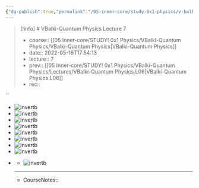 ```yaml
---
{"dg-publish":true,"permalink":"/05-inner-core/study-0x1-physics/v-balki-quantum-physics/lectures/v-balki-quantum-physics-l07/"}
---
```


 
> [!info] # VBalki-Quantum Physics Lecture 7
> - course:: [[05 Inner-core/STUDY! 0x1 Physics/VBalki-Quantum Physics/VBalki-Quantum Physics\|VBalki-Quantum Physics]]
> - date:: 2022-05-16T17:54:13
> - lecture:: 7
> - prev:: [[05 Inner-core/STUDY! 0x1 Physics/VBalki-Quantum Physics/Lectures/VBalki-Quantum Physics.L06\|VBalki-Quantum Physics.L06]]
> - rec:: 

``
- ![invertb](https://i.imgur.com/Kg47q5b.jpg)
- ![invertb](https://i.imgur.com/OqZVMNz.jpg)
- ![invertb](https://i.imgur.com/rrkqPzC.jpg)
- ![invertb](https://i.imgur.com/9CyKlQl.jpg)
- ![invertb](https://i.imgur.com/CsUfOwR.jpg)
- ![invertb](https://i.imgur.com/rjuiDNf.jpg)
- ![invertb](https://i.imgur.com/o657NB9.jpg)
- ![invertb](https://i.imgur.com/auHGcBx.jpg)
- <style>
.container {font-family: sans-serif; text-align: center;}
.button-wrapper button {z-index: 1;height: 40px; width: 100px; margin: 10px;padding: 5px;}
.excalidraw .App-menu_top .buttonList { display: flex;}
.excalidraw-wrapper { height: 800px; margin: 50px; position: relative;}
:root[dir="ltr"] .excalidraw .layer-ui__wrapper .zen-mode-transition.App-menu_bottom--transition-left {transform: none;}
</style><script src="https://unpkg.com/react@17/umd/react.production.min.js"></script><script src="https://unpkg.com/react-dom@17/umd/react-dom.production.min.js"></script><script type="text/javascript" src="https://unpkg.com/@excalidraw/excalidraw@0.12.0/dist/excalidraw.production.min.js"></script><div id="VBalki-Quantum_PhysicsL07_2022-05-20-152632.excalidraw.md1"></div><script>(function(){const InitialData={"type":"excalidraw","version":2,"source":"https://excalidraw.com","elements":[{"type":"freedraw","version":67,"versionNonce":2145143189,"isDeleted":false,"id":"UxyWT-JFbBrYoGakqshG7","fillStyle":"hachure","strokeWidth":1,"strokeStyle":"solid","roughness":1,"opacity":100,"angle":0,"x":-329,"y":-774.5,"strokeColor":"#000000","backgroundColor":"transparent","width":6,"height":50,"seed":635453819,"groupIds":[],"strokeSharpness":"round","boundElements":[],"updated":1653040811347,"link":null,"locked":false,"points":[[0,0],[0,7],[3,23],[4,36],[5,44],[5,49],[6,50],[6,49],[6,49]],"lastCommittedPoint":null,"simulatePressure":false,"pressures":[0.1953125,0.2197265625,0.2587890625,0.29296875,0.3271484375,0.3388671875,0.3388671875,0.1474609375,0]},{"type":"freedraw","version":70,"versionNonce":840336955,"isDeleted":false,"id":"SDjXURpb-ZMj2mkIgELJD","fillStyle":"hachure","strokeWidth":1,"strokeStyle":"solid","roughness":1,"opacity":100,"angle":0,"x":-331,"y":-780.5,"strokeColor":"#000000","backgroundColor":"transparent","width":24,"height":44,"seed":1493234843,"groupIds":[],"strokeSharpness":"round","boundElements":[],"updated":1653040811347,"link":null,"locked":false,"points":[[0,0],[8,0],[12,2],[19,8],[23,16],[24,28],[22,35],[18,40],[14,43],[10,44],[9,44],[9,44]],"lastCommittedPoint":null,"simulatePressure":false,"pressures":[0.2470703125,0.2568359375,0.2744140625,0.2939453125,0.310546875,0.333984375,0.357421875,0.3720703125,0.3740234375,0.314453125,0.216796875,0]},{"type":"freedraw","version":66,"versionNonce":86527733,"isDeleted":false,"id":"kCr8mlrltSPOycaXTrXRM","fillStyle":"hachure","strokeWidth":1,"strokeStyle":"solid","roughness":1,"opacity":100,"angle":0,"x":-299,"y":-755.5,"strokeColor":"#000000","backgroundColor":"transparent","width":4,"height":22,"seed":1987560149,"groupIds":[],"strokeSharpness":"round","boundElements":[],"updated":1653040811347,"link":null,"locked":false,"points":[[0,0],[1,8],[2,13],[2,18],[3,21],[4,22],[4,21],[4,21]],"lastCommittedPoint":null,"simulatePressure":false,"pressures":[0.18359375,0.251953125,0.3076171875,0.3369140625,0.345703125,0.3447265625,0.0947265625,0]},{"type":"freedraw","version":62,"versionNonce":2071987931,"isDeleted":false,"id":"FOtrm5sFBdD-nFKK_JGAw","fillStyle":"hachure","strokeWidth":1,"strokeStyle":"solid","roughness":1,"opacity":100,"angle":0,"x":-299,"y":-775.5,"strokeColor":"#000000","backgroundColor":"transparent","width":0,"height":2,"seed":1576037243,"groupIds":[],"strokeSharpness":"round","boundElements":[],"updated":1653040811347,"link":null,"locked":false,"points":[[0,0],[0,-2],[0,0]],"lastCommittedPoint":null,"simulatePressure":false,"pressures":[0.30078125,0.3427734375,0]},{"type":"freedraw","version":69,"versionNonce":25995349,"isDeleted":false,"id":"dpp3o0xQ4eo8zrP7i52CR","fillStyle":"hachure","strokeWidth":1,"strokeStyle":"solid","roughness":1,"opacity":100,"angle":0,"x":-274,"y":-763.5,"strokeColor":"#000000","backgroundColor":"transparent","width":10,"height":30,"seed":508310645,"groupIds":[],"strokeSharpness":"round","boundElements":[],"updated":1653040811347,"link":null,"locked":false,"points":[[0,0],[-7,3],[-10,9],[-10,17],[-5,23],[0,27],[0,29],[-2,30],[-7,30],[-9,30],[-9,30]],"lastCommittedPoint":null,"simulatePressure":false,"pressures":[0.2333984375,0.36328125,0.361328125,0.3544921875,0.353515625,0.34375,0.341796875,0.3125,0.2421875,0.185546875,0]},{"type":"freedraw","version":68,"versionNonce":691041147,"isDeleted":false,"id":"JddovPiqB2vnvHbwGe9q1","fillStyle":"hachure","strokeWidth":1,"strokeStyle":"solid","roughness":1,"opacity":100,"angle":0,"x":-254,"y":-758.5,"strokeColor":"#000000","backgroundColor":"transparent","width":9,"height":24,"seed":1265211573,"groupIds":[],"strokeSharpness":"round","boundElements":[],"updated":1653040811347,"link":null,"locked":false,"points":[[0,0],[-7,2],[-8,6],[-9,13],[-9,18],[-8,22],[-4,24],[-2,24],[-1,22],[-1,22]],"lastCommittedPoint":null,"simulatePressure":false,"pressures":[0.19140625,0.3740234375,0.390625,0.41796875,0.4296875,0.431640625,0.4208984375,0.328125,0.0166015625,0]},{"type":"freedraw","version":100,"versionNonce":383702453,"isDeleted":false,"id":"_QScDP7aGUC9Bl5MpsZBT","fillStyle":"hachure","strokeWidth":1,"strokeStyle":"solid","roughness":1,"opacity":100,"angle":0,"x":-248,"y":-759.5,"strokeColor":"#000000","backgroundColor":"transparent","width":45,"height":47,"seed":93530171,"groupIds":[],"strokeSharpness":"round","boundElements":[],"updated":1653040811348,"link":null,"locked":false,"points":[[0,0],[7,1],[10,6],[11,12],[11,16],[11,19],[10,18],[9,13],[9,7],[9,1],[10,1],[11,1],[14,4],[16,7],[20,9],[22,9],[24,7],[25,2],[25,-6],[25,-10],[25,-11],[24,-11],[23,-10],[20,-1],[20,6],[20,11],[21,15],[24,16],[30,14],[35,8],[38,0],[39,-10],[39,-22],[38,-26],[37,-26],[37,-20],[37,-3],[39,8],[42,16],[44,20],[45,21],[45,21]],"lastCommittedPoint":null,"simulatePressure":false,"pressures":[0.1640625,0.185546875,0.2333984375,0.28125,0.3212890625,0.3662109375,0.4404296875,0.4150390625,0.353515625,0.28125,0.267578125,0.2666015625,0.2734375,0.287109375,0.2939453125,0.2939453125,0.29296875,0.29296875,0.2900390625,0.291015625,0.296875,0.3173828125,0.3896484375,0.40625,0.4091796875,0.4140625,0.4140625,0.412109375,0.390625,0.361328125,0.3349609375,0.3291015625,0.3369140625,0.3662109375,0.4130859375,0.478515625,0.4921875,0.4990234375,0.4990234375,0.484375,0.4501953125,0]},{"type":"freedraw","version":74,"versionNonce":1802128411,"isDeleted":false,"id":"4Hu9YQFSoASMHL-ngwD6y","fillStyle":"hachure","strokeWidth":1,"strokeStyle":"solid","roughness":1,"opacity":100,"angle":0,"x":-209,"y":-748.5,"strokeColor":"#000000","backgroundColor":"transparent","width":32,"height":36,"seed":2771413,"groupIds":[],"strokeSharpness":"round","boundElements":[],"updated":1653040811348,"link":null,"locked":false,"points":[[0,0],[7,-4],[10,-6],[17,-10],[23,-15],[28,-23],[28,-26],[27,-28],[22,-28],[16,-22],[12,-7],[13,1],[19,7],[31,8],[32,7],[32,7]],"lastCommittedPoint":null,"simulatePressure":false,"pressures":[0.2685546875,0.3056640625,0.306640625,0.3076171875,0.3076171875,0.3115234375,0.3251953125,0.3818359375,0.4794921875,0.5322265625,0.5791015625,0.6005859375,0.6044921875,0.55859375,0.1884765625,0]},{"type":"freedraw","version":71,"versionNonce":272914197,"isDeleted":false,"id":"nsI00R42_yXxeTlJOYT87","fillStyle":"hachure","strokeWidth":1,"strokeStyle":"solid","roughness":1,"opacity":100,"angle":0,"x":-350,"y":-694.5,"strokeColor":"#000000","backgroundColor":"transparent","width":196,"height":35,"seed":1600241403,"groupIds":[],"strokeSharpness":"round","boundElements":[],"updated":1653040811348,"link":null,"locked":false,"points":[[0,0],[11,-1],[35,-6],[69,-14],[124,-23],[155,-28],[177,-31],[194,-33],[196,-34],[194,-34],[191,-35],[188,-35],[188,-35]],"lastCommittedPoint":null,"simulatePressure":false,"pressures":[0.2353515625,0.2861328125,0.33203125,0.39453125,0.470703125,0.4892578125,0.498046875,0.50390625,0.5048828125,0.517578125,0.431640625,0.16015625,0]},{"type":"freedraw","version":71,"versionNonce":1176506555,"isDeleted":false,"id":"e4cOMXOHkFOGCEYMx97V9","fillStyle":"hachure","strokeWidth":1,"strokeStyle":"solid","roughness":1,"opacity":100,"angle":0,"x":98,"y":-766.5,"strokeColor":"#000000","backgroundColor":"transparent","width":15,"height":46,"seed":662206299,"groupIds":[],"strokeSharpness":"round","boundElements":[],"updated":1653040811348,"link":null,"locked":false,"points":[[0,0],[1,-6],[-1,-14],[-3,-17],[-4,-17],[-7,-13],[-12,4],[-14,16],[-14,25],[-12,29],[-6,29],[-3,26],[-3,26]],"lastCommittedPoint":null,"simulatePressure":false,"pressures":[0.15234375,0.1806640625,0.2197265625,0.2861328125,0.34765625,0.373046875,0.3837890625,0.3896484375,0.390625,0.3896484375,0.3486328125,0.0888671875,0]},{"type":"freedraw","version":68,"versionNonce":942845045,"isDeleted":false,"id":"yAKFhVu3YGOcm6b5KSxNP","fillStyle":"hachure","strokeWidth":1,"strokeStyle":"solid","roughness":1,"opacity":100,"angle":0,"x":111,"y":-769.5,"strokeColor":"#000000","backgroundColor":"transparent","width":17,"height":22,"seed":1128553403,"groupIds":[],"strokeSharpness":"round","boundElements":[],"updated":1653040811348,"link":null,"locked":false,"points":[[0,0],[-6,9],[-8,16],[-8,21],[-4,22],[2,20],[7,14],[9,4],[8,3],[8,3]],"lastCommittedPoint":null,"simulatePressure":false,"pressures":[0.2626953125,0.3125,0.380859375,0.431640625,0.44140625,0.44140625,0.41796875,0.212890625,0.095703125,0]},{"type":"freedraw","version":77,"versionNonce":452215131,"isDeleted":false,"id":"EZcNOhoCLD0eMhW7pICaG","fillStyle":"hachure","strokeWidth":1,"strokeStyle":"solid","roughness":1,"opacity":100,"angle":0,"x":129,"y":-768.5,"strokeColor":"#000000","backgroundColor":"transparent","width":18,"height":28,"seed":207226965,"groupIds":[],"strokeSharpness":"round","boundElements":[],"updated":1653040811348,"link":null,"locked":false,"points":[[0,0],[1,5],[1,13],[1,22],[1,24],[2,23],[4,13],[6,5],[7,-1],[9,-4],[10,-4],[14,3],[16,11],[16,17],[17,21],[17,23],[18,22],[18,20],[18,20]],"lastCommittedPoint":null,"simulatePressure":false,"pressures":[0.185546875,0.2060546875,0.2490234375,0.365234375,0.40234375,0.4013671875,0.376953125,0.359375,0.353515625,0.3544921875,0.3583984375,0.39453125,0.423828125,0.4541015625,0.4765625,0.4873046875,0.4482421875,0.0703125,0]},{"type":"freedraw","version":67,"versionNonce":1852790229,"isDeleted":false,"id":"oGA9AefZVh0d9AXGiYVPA","fillStyle":"hachure","strokeWidth":1,"strokeStyle":"solid","roughness":1,"opacity":100,"angle":0,"x":160,"y":-791.5,"strokeColor":"#000000","backgroundColor":"transparent","width":2,"height":46,"seed":611422741,"groupIds":[],"strokeSharpness":"round","boundElements":[],"updated":1653040811348,"link":null,"locked":false,"points":[[0,0],[0,9],[0,21],[1,32],[2,40],[2,45],[2,46],[2,45],[2,45]],"lastCommittedPoint":null,"simulatePressure":false,"pressures":[0.267578125,0.3193359375,0.392578125,0.4423828125,0.451171875,0.44921875,0.4423828125,0.1767578125,0]},{"type":"freedraw","version":63,"versionNonce":1933139451,"isDeleted":false,"id":"eBUzezpKyoRw28yVHAo-p","fillStyle":"hachure","strokeWidth":1,"strokeStyle":"solid","roughness":1,"opacity":100,"angle":0,"x":156,"y":-765.5,"strokeColor":"#000000","backgroundColor":"transparent","width":21,"height":8,"seed":1005233397,"groupIds":[],"strokeSharpness":"round","boundElements":[],"updated":1653040811348,"link":null,"locked":false,"points":[[0,0],[12,-6],[19,-8],[21,-8],[21,-8]],"lastCommittedPoint":null,"simulatePressure":false,"pressures":[0.22265625,0.275390625,0.16796875,0.0869140625,0]},{"type":"freedraw","version":66,"versionNonce":2114966325,"isDeleted":false,"id":"IlP89FUdJpNBIf0tm9EBH","fillStyle":"hachure","strokeWidth":1,"strokeStyle":"solid","roughness":1,"opacity":100,"angle":0,"x":180,"y":-773.5,"strokeColor":"#000000","backgroundColor":"transparent","width":1,"height":21,"seed":1876847893,"groupIds":[],"strokeSharpness":"round","boundElements":[],"updated":1653040811348,"link":null,"locked":false,"points":[[0,0],[0,6],[1,11],[1,15],[1,19],[1,21],[1,20],[1,20]],"lastCommittedPoint":null,"simulatePressure":false,"pressures":[0.0537109375,0.2998046875,0.34765625,0.37890625,0.404296875,0.4150390625,0.0478515625,0]},{"type":"freedraw","version":63,"versionNonce":166848155,"isDeleted":false,"id":"DJ4MMeczSOyhNhPpiPwll","fillStyle":"hachure","strokeWidth":1,"strokeStyle":"solid","roughness":1,"opacity":100,"angle":0,"x":180,"y":-791.5,"strokeColor":"#000000","backgroundColor":"transparent","width":2,"height":5,"seed":1486202171,"groupIds":[],"strokeSharpness":"round","boundElements":[],"updated":1653040811348,"link":null,"locked":false,"points":[[0,0],[-2,-5],[-1,-5],[0,0]],"lastCommittedPoint":null,"simulatePressure":false,"pressures":[0.3857421875,0.4248046875,0.0654296875,0]},{"type":"freedraw","version":84,"versionNonce":863610005,"isDeleted":false,"id":"etZj9BbmVCduPdaN_6TUZ","fillStyle":"hachure","strokeWidth":1,"strokeStyle":"solid","roughness":1,"opacity":100,"angle":0,"x":180,"y":-791.5,"strokeColor":"#000000","backgroundColor":"transparent","width":45,"height":39,"seed":1546242843,"groupIds":[],"strokeSharpness":"round","boundElements":[],"updated":1653040811348,"link":null,"locked":false,"points":[[0,0],[19,18],[19,26],[20,35],[21,38],[21,39],[21,36],[22,25],[24,16],[27,10],[29,8],[32,11],[34,18],[35,25],[35,29],[36,30],[39,29],[41,22],[43,15],[43,11],[43,12],[44,17],[44,23],[45,28],[45,31],[45,31]],"lastCommittedPoint":null,"simulatePressure":false,"pressures":[0.2421875,0.2470703125,0.251953125,0.3330078125,0.3955078125,0.4091796875,0.4482421875,0.4423828125,0.4287109375,0.42578125,0.419921875,0.4296875,0.451171875,0.46484375,0.4736328125,0.4736328125,0.3515625,0.19921875,0.1669921875,0.2041015625,0.341796875,0.376953125,0.40234375,0.4111328125,0.404296875,0]},{"type":"freedraw","version":63,"versionNonce":365976379,"isDeleted":false,"id":"zgiTGCTcYPFyrcmvIBwvx","fillStyle":"hachure","strokeWidth":1,"strokeStyle":"solid","roughness":1,"opacity":100,"angle":0,"x":219,"y":-797.5,"strokeColor":"#000000","backgroundColor":"transparent","width":1,"height":4,"seed":909481461,"groupIds":[],"strokeSharpness":"round","boundElements":[],"updated":1653040811348,"link":null,"locked":false,"points":[[0,0],[0,-4],[1,-4],[0,0]],"lastCommittedPoint":null,"simulatePressure":false,"pressures":[0.373046875,0.24609375,0.0498046875,0]},{"type":"freedraw","version":73,"versionNonce":845302261,"isDeleted":false,"id":"h38l6p3dB-VMMwQXrvgHL","fillStyle":"hachure","strokeWidth":1,"strokeStyle":"solid","roughness":1,"opacity":100,"angle":0,"x":244,"y":-792.5,"strokeColor":"#000000","backgroundColor":"transparent","width":15,"height":33,"seed":1700986389,"groupIds":[],"strokeSharpness":"round","boundElements":[],"updated":1653040811348,"link":null,"locked":false,"points":[[0,0],[-5,10],[-8,17],[-9,23],[-9,28],[-6,32],[-2,33],[1,33],[4,30],[6,24],[6,15],[1,5],[0,3],[0,0]],"lastCommittedPoint":null,"simulatePressure":false,"pressures":[0.18359375,0.3671875,0.4345703125,0.4912109375,0.5166015625,0.544921875,0.5537109375,0.5546875,0.5537109375,0.537109375,0.45703125,0.2802734375,0.205078125,0]},{"type":"freedraw","version":60,"versionNonce":1396128731,"isDeleted":false,"id":"uD-0JcEZ9cbXPoZp_T8oc","fillStyle":"hachure","strokeWidth":1,"strokeStyle":"solid","roughness":1,"opacity":100,"angle":0,"x":244,"y":-792.5,"strokeColor":"#000000","backgroundColor":"transparent","width":0.0001,"height":0.0001,"seed":1470355733,"groupIds":[],"strokeSharpness":"round","boundElements":[],"updated":1653040811348,"link":null,"locked":false,"points":[[0,0],[0.0001,0.0001]],"lastCommittedPoint":null,"simulatePressure":false,"pressures":[0.12890625,0]},{"type":"freedraw","version":71,"versionNonce":198132565,"isDeleted":false,"id":"hDsVVOm9XEOEvJkJAxB0-","fillStyle":"hachure","strokeWidth":1,"strokeStyle":"solid","roughness":1,"opacity":100,"angle":0,"x":244,"y":-792.5,"strokeColor":"#000000","backgroundColor":"transparent","width":23,"height":29,"seed":1826758491,"groupIds":[],"strokeSharpness":"round","boundElements":[],"updated":1653040811348,"link":null,"locked":false,"points":[[0,0],[10,16],[11,19],[13,24],[14,26],[15,27],[16,27],[16,23],[17,15],[19,7],[21,-1],[23,-2],[23,-2]],"lastCommittedPoint":null,"simulatePressure":false,"pressures":[0.12890625,0.298828125,0.34375,0.40234375,0.447265625,0.4560546875,0.482421875,0.54296875,0.5390625,0.4716796875,0.3037109375,0.0888671875,0]},{"type":"freedraw","version":69,"versionNonce":1312360571,"isDeleted":false,"id":"U1DpybUK2HWuv6kRP7Y65","fillStyle":"hachure","strokeWidth":1,"strokeStyle":"solid","roughness":1,"opacity":100,"angle":0,"x":277,"y":-801.5,"strokeColor":"#000000","backgroundColor":"transparent","width":12,"height":40,"seed":932905915,"groupIds":[],"strokeSharpness":"round","boundElements":[],"updated":1653040811348,"link":null,"locked":false,"points":[[0,0],[-3,7],[-5,11],[-7,20],[-6,27],[3,36],[5,38],[4,39],[0,40],[-2,40],[-2,40]],"lastCommittedPoint":null,"simulatePressure":false,"pressures":[0.09765625,0.279296875,0.3203125,0.3798828125,0.412109375,0.4443359375,0.453125,0.451171875,0.3125,0.162109375,0]},{"type":"freedraw","version":73,"versionNonce":336990389,"isDeleted":false,"id":"rjJMQlL-1QPS24f4q1Zmj","fillStyle":"hachure","strokeWidth":1,"strokeStyle":"solid","roughness":1,"opacity":100,"angle":0,"x":300,"y":-754.5,"strokeColor":"#000000","backgroundColor":"transparent","width":224,"height":26,"seed":27376507,"groupIds":[],"strokeSharpness":"round","boundElements":[],"updated":1653040811348,"link":null,"locked":false,"points":[[0,0],[-6,2],[-10,4],[-22,6],[-53,9],[-83,11],[-117,14],[-151,17],[-180,21],[-203,24],[-222,26],[-224,26],[-213,24],[-212,24],[-212,24]],"lastCommittedPoint":null,"simulatePressure":false,"pressures":[0.0810546875,0.298828125,0.3505859375,0.4345703125,0.5283203125,0.548828125,0.568359375,0.58203125,0.5810546875,0.5810546875,0.5888671875,0.6015625,0.33984375,0.103515625,0]},{"type":"freedraw","version":67,"versionNonce":1821917467,"isDeleted":false,"id":"CCrx6PCR2k1VjI2mc30hK","fillStyle":"hachure","strokeWidth":1,"strokeStyle":"solid","roughness":1,"opacity":100,"angle":0,"x":-94,"y":-773.5,"strokeColor":"#000000","backgroundColor":"transparent","width":11,"height":45,"seed":719474811,"groupIds":[],"strokeSharpness":"round","boundElements":[],"updated":1653040811348,"link":null,"locked":false,"points":[[0,0],[-3,7],[-5,19],[-5,35],[-3,42],[1,45],[4,45],[6,45],[6,45]],"lastCommittedPoint":null,"simulatePressure":false,"pressures":[0.1552734375,0.2099609375,0.2724609375,0.3232421875,0.330078125,0.330078125,0.24609375,0.12890625,0]},{"type":"freedraw","version":65,"versionNonce":2027696661,"isDeleted":false,"id":"42uUm04gRil-KlCU7VLsD","fillStyle":"hachure","strokeWidth":1,"strokeStyle":"solid","roughness":1,"opacity":100,"angle":0,"x":-75,"y":-761.5,"strokeColor":"#000000","backgroundColor":"transparent","width":1,"height":24,"seed":265921435,"groupIds":[],"strokeSharpness":"round","boundElements":[],"updated":1653040811348,"link":null,"locked":false,"points":[[0,0],[0,7],[0,10],[0,17],[0,22],[1,24],[1,24]],"lastCommittedPoint":null,"simulatePressure":false,"pressures":[0.2705078125,0.3427734375,0.361328125,0.3935546875,0.392578125,0.3681640625,0]},{"type":"freedraw","version":74,"versionNonce":935814587,"isDeleted":false,"id":"QJXmo7GEX60otR4R_SEIn","fillStyle":"hachure","strokeWidth":1,"strokeStyle":"solid","roughness":1,"opacity":100,"angle":0,"x":-77,"y":-769.5,"strokeColor":"#000000","backgroundColor":"transparent","width":17,"height":36,"seed":641302043,"groupIds":[],"strokeSharpness":"round","boundElements":[],"updated":1653040811348,"link":null,"locked":false,"points":[[0,0],[3,-5],[9,-5],[12,-3],[13,1],[12,6],[7,13],[7,16],[8,18],[12,20],[15,22],[17,24],[15,27],[11,30],[9,31],[9,31]],"lastCommittedPoint":null,"simulatePressure":false,"pressures":[0.064453125,0.2177734375,0.2529296875,0.2900390625,0.3046875,0.3388671875,0.35546875,0.35546875,0.3505859375,0.34765625,0.3515625,0.3544921875,0.359375,0.3564453125,0.3095703125,0]},{"type":"freedraw","version":76,"versionNonce":387393397,"isDeleted":false,"id":"WCS5MpfgRm1bD3uAMgqas","fillStyle":"hachure","strokeWidth":1,"strokeStyle":"solid","roughness":1,"opacity":100,"angle":0,"x":-42,"y":-759.5,"strokeColor":"#000000","backgroundColor":"transparent","width":18,"height":26,"seed":620961813,"groupIds":[],"strokeSharpness":"round","boundElements":[],"updated":1653040811348,"link":null,"locked":false,"points":[[0,0],[-10,4],[-15,16],[-15,22],[-15,25],[-14,26],[-9,24],[-6,18],[-5,11],[-5,4],[-4,1],[-4,0],[-4,1],[-3,6],[-1,12],[1,18],[3,18],[3,18]],"lastCommittedPoint":null,"simulatePressure":false,"pressures":[0.205078125,0.435546875,0.4453125,0.447265625,0.4453125,0.4384765625,0.3984375,0.373046875,0.36328125,0.365234375,0.3681640625,0.373046875,0.404296875,0.4140625,0.41796875,0.40234375,0.20703125,0]},{"type":"freedraw","version":60,"versionNonce":1726543451,"isDeleted":false,"id":"tLMs-2SusZ9buXQtBZV1m","fillStyle":"hachure","strokeWidth":1,"strokeStyle":"solid","roughness":1,"opacity":100,"angle":0,"x":-42,"y":-759.5,"strokeColor":"#000000","backgroundColor":"transparent","width":0.0001,"height":0.0001,"seed":1218403675,"groupIds":[],"strokeSharpness":"round","boundElements":[],"updated":1653040811348,"link":null,"locked":false,"points":[[0,0],[0.0001,0.0001]],"lastCommittedPoint":null,"simulatePressure":false,"pressures":[0.158203125,0]},{"type":"freedraw","version":68,"versionNonce":286027989,"isDeleted":false,"id":"KNb5mkiQCNWRKJEL6chRe","fillStyle":"hachure","strokeWidth":1,"strokeStyle":"solid","roughness":1,"opacity":100,"angle":0,"x":-42,"y":-759.5,"strokeColor":"#000000","backgroundColor":"transparent","width":16,"height":22,"seed":620754741,"groupIds":[],"strokeSharpness":"round","boundElements":[],"updated":1653040811348,"link":null,"locked":false,"points":[[0,0],[9,0],[9,5],[9,12],[13,17],[16,19],[16,21],[12,22],[11,22],[11,22]],"lastCommittedPoint":null,"simulatePressure":false,"pressures":[0.158203125,0.31640625,0.3212890625,0.3251953125,0.32421875,0.3271484375,0.3271484375,0.220703125,0.103515625,0]},{"type":"freedraw","version":63,"versionNonce":684684027,"isDeleted":false,"id":"4fNdwKLP9PtZqiWPyUmQE","fillStyle":"hachure","strokeWidth":1,"strokeStyle":"solid","roughness":1,"opacity":100,"angle":0,"x":-19,"y":-750.5,"strokeColor":"#000000","backgroundColor":"transparent","width":4,"height":11,"seed":642384315,"groupIds":[],"strokeSharpness":"round","boundElements":[],"updated":1653040811348,"link":null,"locked":false,"points":[[0,0],[4,7],[4,10],[4,11],[4,11]],"lastCommittedPoint":null,"simulatePressure":false,"pressures":[0.125,0.306640625,0.322265625,0.3232421875,0]},{"type":"freedraw","version":62,"versionNonce":609324597,"isDeleted":false,"id":"oK7jEUgNgJBGrs7Mr8gzi","fillStyle":"hachure","strokeWidth":1,"strokeStyle":"solid","roughness":1,"opacity":100,"angle":0,"x":-19,"y":-750.5,"strokeColor":"#000000","backgroundColor":"transparent","width":3,"height":18,"seed":498431899,"groupIds":[],"strokeSharpness":"round","boundElements":[],"updated":1653040811348,"link":null,"locked":false,"points":[[0,0],[-2,-17],[-3,-18],[-3,-18]],"lastCommittedPoint":null,"simulatePressure":false,"pressures":[0.3154296875,0.3359375,0.3583984375,0]},{"type":"freedraw","version":65,"versionNonce":771578779,"isDeleted":false,"id":"f3QG1iV6x6Sts6dg3dKi8","fillStyle":"hachure","strokeWidth":1,"strokeStyle":"solid","roughness":1,"opacity":100,"angle":0,"x":-8,"y":-757.5,"strokeColor":"#000000","backgroundColor":"transparent","width":8,"height":19,"seed":1599439445,"groupIds":[],"strokeSharpness":"round","boundElements":[],"updated":1653040811348,"link":null,"locked":false,"points":[[0,0],[3,10],[8,16],[8,18],[8,19],[5,19],[5,19]],"lastCommittedPoint":null,"simulatePressure":false,"pressures":[0.1767578125,0.208984375,0.3076171875,0.3369140625,0.34375,0.15625,0]},{"type":"freedraw","version":66,"versionNonce":1070333845,"isDeleted":false,"id":"lnmpJJpackOyDTWOP35iC","fillStyle":"hachure","strokeWidth":1,"strokeStyle":"solid","roughness":1,"opacity":100,"angle":0,"x":1,"y":-777.5,"strokeColor":"#000000","backgroundColor":"transparent","width":15,"height":49,"seed":1006317525,"groupIds":[],"strokeSharpness":"round","boundElements":[],"updated":1653040811348,"link":null,"locked":false,"points":[[0,0],[9,9],[13,19],[15,34],[13,42],[8,48],[4,49],[4,49]],"lastCommittedPoint":null,"simulatePressure":false,"pressures":[0.2470703125,0.3369140625,0.4208984375,0.5283203125,0.5478515625,0.5419921875,0.2333984375,0]},{"type":"freedraw","version":65,"versionNonce":1923428411,"isDeleted":false,"id":"-S1KrDbnC-XvKLCl0q7U-","fillStyle":"hachure","strokeWidth":1,"strokeStyle":"solid","roughness":1,"opacity":100,"angle":0,"x":128,"y":-675.5,"strokeColor":"#000000","backgroundColor":"transparent","width":11,"height":47,"seed":383569531,"groupIds":[],"strokeSharpness":"round","boundElements":[],"updated":1653040811348,"link":null,"locked":false,"points":[[0,0],[-8,20],[-8,32],[-8,42],[-4,47],[3,46],[3,46]],"lastCommittedPoint":null,"simulatePressure":false,"pressures":[0.2294921875,0.4296875,0.458984375,0.4599609375,0.4580078125,0.1376953125,0]},{"type":"freedraw","version":65,"versionNonce":1504789749,"isDeleted":false,"id":"QXpj6Pefjf9144nFnaE0K","fillStyle":"hachure","strokeWidth":1,"strokeStyle":"solid","roughness":1,"opacity":100,"angle":0,"x":155,"y":-671.5,"strokeColor":"#000000","backgroundColor":"transparent","width":2,"height":34,"seed":1565685755,"groupIds":[],"strokeSharpness":"round","boundElements":[],"updated":1653040811348,"link":null,"locked":false,"points":[[0,0],[-1,6],[-1,18],[0,25],[0,30],[0,32],[1,34],[1,34]],"lastCommittedPoint":null,"simulatePressure":false,"pressures":[0.1904296875,0.3466796875,0.41796875,0.4326171875,0.4404296875,0.44140625,0.4375,0]},{"type":"freedraw","version":64,"versionNonce":1219064027,"isDeleted":false,"id":"6ntmapK0HpVT84UjIUEBl","fillStyle":"hachure","strokeWidth":1,"strokeStyle":"solid","roughness":1,"opacity":100,"angle":0,"x":162,"y":-665.5,"strokeColor":"#000000","backgroundColor":"transparent","width":22,"height":19,"seed":21010101,"groupIds":[],"strokeSharpness":"round","boundElements":[],"updated":1653040811348,"link":null,"locked":false,"points":[[0,0],[7,7],[10,10],[16,15],[21,19],[22,19],[22,19]],"lastCommittedPoint":null,"simulatePressure":false,"pressures":[0.205078125,0.2685546875,0.2880859375,0.294921875,0.29296875,0.2685546875,0]},{"type":"freedraw","version":64,"versionNonce":92724821,"isDeleted":false,"id":"9QJG6Pyrn1N7_ahwR_y5e","fillStyle":"hachure","strokeWidth":1,"strokeStyle":"solid","roughness":1,"opacity":100,"angle":0,"x":184,"y":-667.5,"strokeColor":"#000000","backgroundColor":"transparent","width":15,"height":20,"seed":1560876085,"groupIds":[],"strokeSharpness":"round","boundElements":[],"updated":1653040811348,"link":null,"locked":false,"points":[[0,0],[-7,7],[-9,11],[-12,16],[-14,19],[-15,20],[-15,20]],"lastCommittedPoint":null,"simulatePressure":false,"pressures":[0.0849609375,0.3076171875,0.3671875,0.388671875,0.3876953125,0.3564453125,0]},{"type":"freedraw","version":70,"versionNonce":563912059,"isDeleted":false,"id":"nHWqcRTXZDmOdLko6uLgv","fillStyle":"hachure","strokeWidth":1,"strokeStyle":"solid","roughness":1,"opacity":100,"angle":0,"x":196,"y":-685.5,"strokeColor":"#000000","backgroundColor":"transparent","width":20,"height":56,"seed":281019765,"groupIds":[],"strokeSharpness":"round","boundElements":[],"updated":1653040811348,"link":null,"locked":false,"points":[[0,0],[6,9],[10,12],[16,16],[20,18],[20,20],[16,28],[10,37],[5,45],[2,53],[1,55],[1,56],[2,56],[4,56],[4,56]],"lastCommittedPoint":null,"simulatePressure":false,"pressures":[0.1259765625,0.3330078125,0.3466796875,0.359375,0.3681640625,0.375,0.4677734375,0.533203125,0.5791015625,0.6005859375,0.6005859375,0.59375,0.4501953125,0.08984375,0]},{"type":"freedraw","version":69,"versionNonce":1243761589,"isDeleted":false,"id":"RRVDNfm9aD6WpSiSzbOpl","fillStyle":"hachure","strokeWidth":1,"strokeStyle":"solid","roughness":1,"opacity":100,"angle":0,"x":241,"y":-684.5,"strokeColor":"#000000","backgroundColor":"transparent","width":18,"height":45,"seed":2046525557,"groupIds":[],"strokeSharpness":"round","boundElements":[],"updated":1653040811348,"link":null,"locked":false,"points":[[0,0],[0,20],[-1,29],[-1,37],[1,43],[3,45],[7,45],[9,43],[10,38],[8,33],[0,28],[-6,26],[-8,25],[-8,25]],"lastCommittedPoint":null,"simulatePressure":false,"pressures":[0.248046875,0.396484375,0.4404296875,0.451171875,0.4580078125,0.4580078125,0.4580078125,0.4609375,0.4638671875,0.4638671875,0.453125,0.404296875,0.306640625,0]},{"type":"freedraw","version":74,"versionNonce":415315483,"isDeleted":false,"id":"_3xMnCynY84Uq4q34lFva","fillStyle":"hachure","strokeWidth":1,"strokeStyle":"solid","roughness":1,"opacity":100,"angle":0,"x":262,"y":-666.5,"strokeColor":"#000000","backgroundColor":"transparent","width":15,"height":29,"seed":2102874555,"groupIds":[],"strokeSharpness":"round","boundElements":[],"updated":1653040811348,"link":null,"locked":false,"points":[[0,0],[-9,8],[-11,15],[-11,22],[-11,26],[-10,28],[-8,29],[-7,27],[-5,22],[-4,15],[-2,6],[-1,4],[0,3],[1,7],[2,16],[3,20],[3,21],[4,21],[4,21]],"lastCommittedPoint":null,"simulatePressure":false,"pressures":[0.2646484375,0.4228515625,0.42578125,0.427734375,0.4267578125,0.4228515625,0.412109375,0.4111328125,0.41796875,0.421875,0.44140625,0.4599609375,0.4716796875,0.5224609375,0.5361328125,0.501953125,0.4033203125,0.02734375,0]},{"type":"freedraw","version":77,"versionNonce":933825813,"isDeleted":false,"id":"fGT3vv4CoNw32AVVNwt30","fillStyle":"hachure","strokeWidth":1,"strokeStyle":"solid","roughness":1,"opacity":100,"angle":0,"x":280,"y":-666.5,"strokeColor":"#000000","backgroundColor":"transparent","width":23,"height":27,"seed":1041855483,"groupIds":[],"strokeSharpness":"round","boundElements":[],"updated":1653040811348,"link":null,"locked":false,"points":[[0,0],[2,-4],[-1,-5],[-6,-3],[-8,2],[-7,8],[1,14],[2,16],[2,17],[0,19],[-3,19],[-3,16],[2,11],[9,6],[13,2],[15,1],[15,3],[15,8],[14,14],[13,19],[13,22],[13,22]],"lastCommittedPoint":null,"simulatePressure":false,"pressures":[0.0908203125,0.3681640625,0.5,0.5166015625,0.5068359375,0.4912109375,0.466796875,0.44140625,0.435546875,0.4306640625,0.4267578125,0.4052734375,0.3818359375,0.36328125,0.3603515625,0.365234375,0.4111328125,0.458984375,0.486328125,0.498046875,0.4990234375,0]},{"type":"freedraw","version":60,"versionNonce":1024047803,"isDeleted":false,"id":"vYhv2bZQ5idBV6Aa5OGSO","fillStyle":"hachure","strokeWidth":1,"strokeStyle":"solid","roughness":1,"opacity":100,"angle":0,"x":293,"y":-674.5,"strokeColor":"#000000","backgroundColor":"transparent","width":2,"height":7,"seed":2069719125,"groupIds":[],"strokeSharpness":"round","boundElements":[],"updated":1653040811348,"link":null,"locked":false,"points":[[0,0],[-2,-6],[-2,-7],[0,0]],"lastCommittedPoint":null,"simulatePressure":false,"pressures":[0.3544921875,0.4013671875,0.4482421875,0]},{"type":"freedraw","version":64,"versionNonce":1032888949,"isDeleted":false,"id":"_Zr6rhoKp9J80Ey4NHtGP","fillStyle":"hachure","strokeWidth":1,"strokeStyle":"solid","roughness":1,"opacity":100,"angle":0,"x":314,"y":-671.5,"strokeColor":"#000000","backgroundColor":"transparent","width":12,"height":27,"seed":1409602261,"groupIds":[],"strokeSharpness":"round","boundElements":[],"updated":1653040811348,"link":null,"locked":false,"points":[[0,0],[-2,-1],[-3,1],[-5,4],[-3,11],[1,15],[3,18],[3,22],[-6,26],[-9,26],[-9,26]],"lastCommittedPoint":null,"simulatePressure":false,"pressures":[0.033203125,0.314453125,0.33203125,0.3369140625,0.3359375,0.3359375,0.3349609375,0.33203125,0.3095703125,0.2724609375,0]},{"type":"freedraw","version":66,"versionNonce":454601563,"isDeleted":false,"id":"ajn7D-fQaMt0WAO0S7pmi","fillStyle":"hachure","strokeWidth":1,"strokeStyle":"solid","roughness":1,"opacity":100,"angle":0,"x":325,"y":-697.5,"strokeColor":"#000000","backgroundColor":"transparent","width":22,"height":63,"seed":292548373,"groupIds":[],"strokeSharpness":"round","boundElements":[],"updated":1653040811348,"link":null,"locked":false,"points":[[0,0],[-1,-3],[0,-1],[4,5],[13,17],[18,24],[21,32],[21,39],[18,45],[9,55],[5,60],[4,60],[4,60]],"lastCommittedPoint":null,"simulatePressure":false,"pressures":[0.2568359375,0.4033203125,0.4150390625,0.4267578125,0.451171875,0.4638671875,0.4755859375,0.494140625,0.52734375,0.5419921875,0.49609375,0.1923828125,0]},{"type":"freedraw","version":69,"versionNonce":1084132309,"isDeleted":false,"id":"tPMecaMHQvhPsQFJJRRJi","fillStyle":"hachure","strokeWidth":1,"strokeStyle":"solid","roughness":1,"opacity":100,"angle":0,"x":-335,"y":-536.5,"strokeColor":"#000000","backgroundColor":"transparent","width":21,"height":57,"seed":1589422261,"groupIds":[],"strokeSharpness":"round","boundElements":[],"updated":1653040811348,"link":null,"locked":false,"points":[[0,0],[3,-6],[8,-20],[9,-27],[10,-32],[11,-35],[12,-35],[13,-31],[16,-19],[17,-6],[19,5],[20,15],[20,19],[21,21],[21,22],[21,22]],"lastCommittedPoint":null,"simulatePressure":false,"pressures":[0.1279296875,0.1298828125,0.166015625,0.240234375,0.298828125,0.3603515625,0.3798828125,0.4013671875,0.421875,0.4306640625,0.435546875,0.4404296875,0.4404296875,0.4384765625,0.4326171875,0]},{"type":"freedraw","version":77,"versionNonce":121669627,"isDeleted":false,"id":"g8q7hnHHjhPwR0UeDl5wi","fillStyle":"hachure","strokeWidth":1,"strokeStyle":"solid","roughness":1,"opacity":100,"angle":0,"x":-309,"y":-577.5,"strokeColor":"#000000","backgroundColor":"transparent","width":24,"height":69,"seed":1476927003,"groupIds":[],"strokeSharpness":"round","boundElements":[],"updated":1653040811348,"link":null,"locked":false,"points":[[0,0],[1,10],[2,16],[5,30],[8,46],[9,52],[10,57],[11,58],[11,59],[11,60],[11,61],[11,63],[11,64],[11,65],[12,65],[11,65],[8,66],[2,66],[-1,67],[-5,68],[-7,69],[-10,69],[-12,69],[-12,69]],"lastCommittedPoint":null,"simulatePressure":false,"pressures":[0.1298828125,0.322265625,0.35546875,0.4130859375,0.470703125,0.4921875,0.5048828125,0.5068359375,0.513671875,0.552734375,0.5546875,0.5537109375,0.5537109375,0.5537109375,0.5537109375,0.4296875,0.345703125,0.3330078125,0.3359375,0.34375,0.3486328125,0.349609375,0.3408203125,0]},{"type":"freedraw","version":62,"versionNonce":1894271285,"isDeleted":false,"id":"dxZ98eDDdk-n0Iqzr6BAN","fillStyle":"hachure","strokeWidth":1,"strokeStyle":"solid","roughness":1,"opacity":100,"angle":0,"x":-322,"y":-511.5,"strokeColor":"#000000","backgroundColor":"transparent","width":44,"height":7,"seed":1474776469,"groupIds":[],"strokeSharpness":"round","boundElements":[],"updated":1653040811348,"link":null,"locked":false,"points":[[0,0],[11,0],[22,-2],[37,-5],[42,-6],[44,-6],[43,-6],[42,-7],[42,-7]],"lastCommittedPoint":null,"simulatePressure":false,"pressures":[0.2158203125,0.3505859375,0.3828125,0.412109375,0.4267578125,0.4306640625,0.4169921875,0.107421875,0]},{"type":"freedraw","version":61,"versionNonce":662950043,"isDeleted":false,"id":"uZFy7XZv5N15rlIyuRHad","fillStyle":"hachure","strokeWidth":1,"strokeStyle":"solid","roughness":1,"opacity":100,"angle":0,"x":-270,"y":-519.5,"strokeColor":"#000000","backgroundColor":"transparent","width":2,"height":12,"seed":349909109,"groupIds":[],"strokeSharpness":"round","boundElements":[],"updated":1653040811348,"link":null,"locked":false,"points":[[0,0],[-1,6],[-1,8],[-1,10],[0,12],[1,12],[1,11],[1,11]],"lastCommittedPoint":null,"simulatePressure":false,"pressures":[0.2197265625,0.3779296875,0.3955078125,0.4052734375,0.4052734375,0.38671875,0.078125,0]},{"type":"freedraw","version":54,"versionNonce":1607686805,"isDeleted":false,"id":"M2YJUGfhZ8VJ-UDE37pLg","fillStyle":"hachure","strokeWidth":1,"strokeStyle":"solid","roughness":1,"opacity":100,"angle":0,"x":-270,"y":-538.5,"strokeColor":"#000000","backgroundColor":"transparent","width":1,"height":0,"seed":1989602453,"groupIds":[],"strokeSharpness":"round","boundElements":[],"updated":1653040811348,"link":null,"locked":false,"points":[[0,0],[-1,0],[0,0]],"lastCommittedPoint":null,"simulatePressure":false,"pressures":[0.3095703125,0.4951171875,0]},{"type":"freedraw","version":65,"versionNonce":1033176379,"isDeleted":false,"id":"VOdhdiPomrF3EUG1Zz3an","fillStyle":"hachure","strokeWidth":1,"strokeStyle":"solid","roughness":1,"opacity":100,"angle":0,"x":-248,"y":-528.5,"strokeColor":"#000000","backgroundColor":"transparent","width":23,"height":46,"seed":1896235131,"groupIds":[],"strokeSharpness":"round","boundElements":[],"updated":1653040811348,"link":null,"locked":false,"points":[[0,0],[-2,6],[-2,10],[-1,17],[1,25],[2,33],[2,39],[-1,44],[-5,46],[-9,46],[-13,46],[-19,42],[-21,38],[-21,37],[-21,37]],"lastCommittedPoint":null,"simulatePressure":false,"pressures":[0.2587890625,0.365234375,0.3779296875,0.40625,0.412109375,0.416015625,0.4228515625,0.44921875,0.4951171875,0.537109375,0.5458984375,0.490234375,0.3154296875,0.1318359375,0]},{"type":"freedraw","version":55,"versionNonce":1444233205,"isDeleted":false,"id":"lgDR5wz4ra207RkZn8xKp","fillStyle":"hachure","strokeWidth":1,"strokeStyle":"solid","roughness":1,"opacity":100,"angle":0,"x":-251,"y":-546.5,"strokeColor":"#000000","backgroundColor":"transparent","width":2,"height":1,"seed":967955835,"groupIds":[],"strokeSharpness":"round","boundElements":[],"updated":1653040811348,"link":null,"locked":false,"points":[[0,0],[1,-1],[2,-1],[0,0]],"lastCommittedPoint":null,"simulatePressure":false,"pressures":[0.4453125,0.4462890625,0.2236328125,0]},{"type":"freedraw","version":56,"versionNonce":819373531,"isDeleted":false,"id":"FfBDVbOuVn6yMXxCjAV1R","fillStyle":"hachure","strokeWidth":1,"strokeStyle":"solid","roughness":1,"opacity":100,"angle":0,"x":-212,"y":-559.5,"strokeColor":"#000000","backgroundColor":"transparent","width":29,"height":1,"seed":1335419739,"groupIds":[],"strokeSharpness":"round","boundElements":[],"updated":1653040811348,"link":null,"locked":false,"points":[[0,0],[8,-1],[13,0],[26,0],[29,-1],[29,-1]],"lastCommittedPoint":null,"simulatePressure":false,"pressures":[0.2392578125,0.3935546875,0.408203125,0.4130859375,0.271484375,0]},{"type":"freedraw","version":56,"versionNonce":1773369685,"isDeleted":false,"id":"2bvUqZ8lpNTkdvIHwD5Z5","fillStyle":"hachure","strokeWidth":1,"strokeStyle":"solid","roughness":1,"opacity":100,"angle":0,"x":-202,"y":-546.5,"strokeColor":"#000000","backgroundColor":"transparent","width":15,"height":2,"seed":1085900789,"groupIds":[],"strokeSharpness":"round","boundElements":[],"updated":1653040811348,"link":null,"locked":false,"points":[[0,0],[0,2],[5,2],[13,1],[15,0],[15,0]],"lastCommittedPoint":null,"simulatePressure":false,"pressures":[0.1982421875,0.361328125,0.3837890625,0.3671875,0.11328125,0]},{"type":"freedraw","version":69,"versionNonce":1482371707,"isDeleted":false,"id":"RPasQXe2Xt7YnfwH0eRen","fillStyle":"hachure","strokeWidth":1,"strokeStyle":"solid","roughness":1,"opacity":100,"angle":0,"x":-140,"y":-574.5,"strokeColor":"#000000","backgroundColor":"transparent","width":25,"height":55,"seed":1414940603,"groupIds":[],"strokeSharpness":"round","boundElements":[],"updated":1653040811348,"link":null,"locked":false,"points":[[0,0],[0,-6],[-6,-5],[-13,1],[-17,9],[-17,16],[-8,26],[-2,30],[2,33],[2,37],[-6,45],[-14,48],[-19,49],[-23,49],[-23,44],[-18,33],[-12,28],[-11,28],[-11,28]],"lastCommittedPoint":null,"simulatePressure":false,"pressures":[0.248046875,0.4091796875,0.5673828125,0.5703125,0.568359375,0.556640625,0.5302734375,0.4990234375,0.4658203125,0.4541015625,0.455078125,0.4658203125,0.48828125,0.5224609375,0.5419921875,0.482421875,0.2548828125,0.08984375,0]},{"type":"freedraw","version":57,"versionNonce":1409517237,"isDeleted":false,"id":"QpRoaHlDz1n4-QBUP7Ofi","fillStyle":"hachure","strokeWidth":1,"strokeStyle":"solid","roughness":1,"opacity":100,"angle":0,"x":-129,"y":-545.5,"strokeColor":"#000000","backgroundColor":"transparent","width":6,"height":23,"seed":83683835,"groupIds":[],"strokeSharpness":"round","boundElements":[],"updated":1653040811348,"link":null,"locked":false,"points":[[0,0],[1,7],[2,14],[4,18],[5,21],[6,23],[6,23]],"lastCommittedPoint":null,"simulatePressure":false,"pressures":[0.2587890625,0.306640625,0.423828125,0.49609375,0.505859375,0.505859375,0]},{"type":"freedraw","version":55,"versionNonce":82127643,"isDeleted":false,"id":"maUv1XVwLItGJkUBSqV-L","fillStyle":"hachure","strokeWidth":1,"strokeStyle":"solid","roughness":1,"opacity":100,"angle":0,"x":-127,"y":-562.5,"strokeColor":"#000000","backgroundColor":"transparent","width":2,"height":5,"seed":198612091,"groupIds":[],"strokeSharpness":"round","boundElements":[],"updated":1653040811348,"link":null,"locked":false,"points":[[0,0],[-2,-5],[-1,-5],[0,0]],"lastCommittedPoint":null,"simulatePressure":false,"pressures":[0.3740234375,0.39453125,0.302734375,0]},{"type":"freedraw","version":61,"versionNonce":128641045,"isDeleted":false,"id":"rEE3gVjF5Anb-u_JaC98l","fillStyle":"hachure","strokeWidth":1,"strokeStyle":"solid","roughness":1,"opacity":100,"angle":0,"x":-110,"y":-544.5,"strokeColor":"#000000","backgroundColor":"transparent","width":15,"height":37,"seed":1315045979,"groupIds":[],"strokeSharpness":"round","boundElements":[],"updated":1653040811349,"link":null,"locked":false,"points":[[0,0],[1,5],[2,8],[3,18],[3,25],[3,31],[1,35],[-6,37],[-11,35],[-12,31],[-12,31]],"lastCommittedPoint":null,"simulatePressure":false,"pressures":[0.1630859375,0.1875,0.2080078125,0.341796875,0.41015625,0.466796875,0.4892578125,0.501953125,0.4033203125,0.01171875,0]},{"type":"freedraw","version":55,"versionNonce":1256656827,"isDeleted":false,"id":"xvQ-TmEQRwmv0Acv_3-4c","fillStyle":"hachure","strokeWidth":1,"strokeStyle":"solid","roughness":1,"opacity":100,"angle":0,"x":-116,"y":-567.5,"strokeColor":"#000000","backgroundColor":"transparent","width":1,"height":4,"seed":1291928091,"groupIds":[],"strokeSharpness":"round","boundElements":[],"updated":1653040811349,"link":null,"locked":false,"points":[[0,0],[0,-4],[1,-4],[0,0]],"lastCommittedPoint":null,"simulatePressure":false,"pressures":[0.40234375,0.4453125,0.1103515625,0]},{"type":"freedraw","version":67,"versionNonce":111091061,"isDeleted":false,"id":"ccYhNkfalt7yxEn07_8G9","fillStyle":"hachure","strokeWidth":1,"strokeStyle":"solid","roughness":1,"opacity":100,"angle":0,"x":-43,"y":-691.5,"strokeColor":"#000000","backgroundColor":"transparent","width":31,"height":415,"seed":1517032443,"groupIds":[],"strokeSharpness":"round","boundElements":[],"updated":1653040811349,"link":null,"locked":false,"points":[[0,0],[4,6],[8,26],[16,74],[19,113],[20,154],[22,197],[24,241],[26,306],[28,341],[29,368],[31,388],[31,406],[31,413],[31,415],[31,414],[31,414]],"lastCommittedPoint":null,"simulatePressure":false,"pressures":[0.1328125,0.1630859375,0.240234375,0.322265625,0.349609375,0.388671875,0.4111328125,0.419921875,0.46875,0.501953125,0.529296875,0.541015625,0.5380859375,0.5263671875,0.478515625,0.12109375,0]},{"type":"freedraw","version":48,"versionNonce":209936475,"isDeleted":false,"id":"5t0ZXlUe3Uv4fpW1zhEYL","fillStyle":"hachure","strokeWidth":1,"strokeStyle":"solid","roughness":1,"opacity":100,"angle":0,"x":118,"y":-495.5,"strokeColor":"#000000","backgroundColor":"transparent","width":20,"height":70,"seed":1792241115,"groupIds":[],"strokeSharpness":"round","boundElements":[],"updated":1653040811349,"link":null,"locked":false,"points":[[0,0],[-4,-6],[-9,-22],[-14,-36],[-18,-51],[-20,-65],[-19,-69],[-13,-70],[-5,-67],[-1,-61],[-1,-58],[-1,-58]],"lastCommittedPoint":null,"simulatePressure":false,"pressures":[0.3134765625,0.3349609375,0.3525390625,0.3828125,0.392578125,0.40625,0.412109375,0.41015625,0.3916015625,0.328125,0.185546875,0]},{"type":"freedraw","version":41,"versionNonce":2015733461,"isDeleted":false,"id":"bW89qOYwpJvGsQBdg3fF5","fillStyle":"hachure","strokeWidth":1,"strokeStyle":"solid","roughness":1,"opacity":100,"angle":0,"x":97,"y":-527.5,"strokeColor":"#000000","backgroundColor":"transparent","width":19,"height":6,"seed":293170581,"groupIds":[],"strokeSharpness":"round","boundElements":[],"updated":1653040811349,"link":null,"locked":false,"points":[[0,0],[15,-4],[17,-5],[19,-6],[19,-6]],"lastCommittedPoint":null,"simulatePressure":false,"pressures":[0.279296875,0.361328125,0.333984375,0.1328125,0]},{"type":"freedraw","version":46,"versionNonce":1133288699,"isDeleted":false,"id":"myCICYzO6vzIzQII6kNVk","fillStyle":"hachure","strokeWidth":1,"strokeStyle":"solid","roughness":1,"opacity":100,"angle":0,"x":147,"y":-566.5,"strokeColor":"#000000","backgroundColor":"transparent","width":22,"height":56,"seed":1985903029,"groupIds":[],"strokeSharpness":"round","boundElements":[],"updated":1653040811349,"link":null,"locked":false,"points":[[0,0],[-7,5],[-13,17],[-16,31],[-16,42],[-12,51],[-2,56],[4,55],[6,53],[6,53]],"lastCommittedPoint":null,"simulatePressure":false,"pressures":[0.146484375,0.44140625,0.5302734375,0.6162109375,0.6328125,0.6357421875,0.6025390625,0.349609375,0.125,0]},{"type":"freedraw","version":41,"versionNonce":2127823925,"isDeleted":false,"id":"-_KYmv-Jd2DXMefyFDVnf","fillStyle":"hachure","strokeWidth":1,"strokeStyle":"solid","roughness":1,"opacity":100,"angle":0,"x":169,"y":-546.5,"strokeColor":"#000000","backgroundColor":"transparent","width":18,"height":19,"seed":355170107,"groupIds":[],"strokeSharpness":"round","boundElements":[],"updated":1653040811349,"link":null,"locked":false,"points":[[0,0],[10,11],[14,16],[18,19],[18,19]],"lastCommittedPoint":null,"simulatePressure":false,"pressures":[0.408203125,0.48046875,0.494140625,0.4736328125,0]},{"type":"freedraw","version":43,"versionNonce":193283483,"isDeleted":false,"id":"hvJvD4LlEX68Do9LTyFu9","fillStyle":"hachure","strokeWidth":1,"strokeStyle":"solid","roughness":1,"opacity":100,"angle":0,"x":187,"y":-553.5,"strokeColor":"#000000","backgroundColor":"transparent","width":19,"height":27,"seed":1173937435,"groupIds":[],"strokeSharpness":"round","boundElements":[],"updated":1653040811349,"link":null,"locked":false,"points":[[0,0],[-7,7],[-11,14],[-16,23],[-18,27],[-19,27],[-19,27]],"lastCommittedPoint":null,"simulatePressure":false,"pressures":[0.33984375,0.453125,0.529296875,0.5625,0.552734375,0.462890625,0]},{"type":"freedraw","version":41,"versionNonce":1318040981,"isDeleted":false,"id":"wGZ-bcYlv7x28xxUyBrim","fillStyle":"hachure","strokeWidth":1,"strokeStyle":"solid","roughness":1,"opacity":100,"angle":0,"x":200,"y":-565.5,"strokeColor":"#000000","backgroundColor":"transparent","width":5,"height":12,"seed":875558811,"groupIds":[],"strokeSharpness":"round","boundElements":[],"updated":1653040811349,"link":null,"locked":false,"points":[[0,0],[-4,6],[-5,10],[-5,12],[-5,12]],"lastCommittedPoint":null,"simulatePressure":false,"pressures":[0.3408203125,0.4423828125,0.4423828125,0.4111328125,0]},{"type":"freedraw","version":45,"versionNonce":1805638203,"isDeleted":false,"id":"FNF-mqloxk5I1TTjTuE7m","fillStyle":"hachure","strokeWidth":1,"strokeStyle":"solid","roughness":1,"opacity":100,"angle":0,"x":225,"y":-573.5,"strokeColor":"#000000","backgroundColor":"transparent","width":14,"height":50,"seed":862529653,"groupIds":[],"strokeSharpness":"round","boundElements":[],"updated":1653040811349,"link":null,"locked":false,"points":[[0,0],[7,7],[9,12],[11,21],[12,30],[9,41],[4,46],[-1,50],[-2,49],[-2,49]],"lastCommittedPoint":null,"simulatePressure":false,"pressures":[0.2158203125,0.2529296875,0.30078125,0.36328125,0.3994140625,0.4189453125,0.43359375,0.4365234375,0.2216796875,0]},{"type":"freedraw","version":53,"versionNonce":42875637,"isDeleted":false,"id":"dtKgBP-W4fwWIBIYb5mdy","fillStyle":"hachure","strokeWidth":1,"strokeStyle":"solid","roughness":1,"opacity":100,"angle":0,"x":292,"y":-579.5,"strokeColor":"#000000","backgroundColor":"transparent","width":16,"height":47,"seed":1487785083,"groupIds":[],"strokeSharpness":"round","boundElements":[],"updated":1653040811349,"link":null,"locked":false,"points":[[0,0],[-7,-4],[-13,4],[-14,13],[-11,21],[-5,29],[-1,35],[1,40],[-1,42],[-6,43],[-10,43],[-15,41],[-15,38],[-15,33],[-10,28],[-5,24],[-4,23],[-4,23]],"lastCommittedPoint":null,"simulatePressure":false,"pressures":[0.212890625,0.478515625,0.5,0.501953125,0.498046875,0.486328125,0.484375,0.4658203125,0.4638671875,0.46875,0.482421875,0.5166015625,0.5439453125,0.5341796875,0.498046875,0.3115234375,0.12109375,0]},{"type":"freedraw","version":44,"versionNonce":1623120603,"isDeleted":false,"id":"PdWCgK8rKzr4nV0aCPk-6","fillStyle":"hachure","strokeWidth":1,"strokeStyle":"solid","roughness":1,"opacity":100,"angle":0,"x":321,"y":-586.5,"strokeColor":"#000000","backgroundColor":"transparent","width":16,"height":48,"seed":763824405,"groupIds":[],"strokeSharpness":"round","boundElements":[],"updated":1653040811349,"link":null,"locked":false,"points":[[0,0],[-8,13],[-10,25],[-10,35],[-8,44],[0,48],[5,48],[6,47],[6,47]],"lastCommittedPoint":null,"simulatePressure":false,"pressures":[0.2763671875,0.4833984375,0.55078125,0.5625,0.5654296875,0.53515625,0.3115234375,0.06640625,0]},{"type":"freedraw","version":41,"versionNonce":861213781,"isDeleted":false,"id":"G9D-k2SOM89VV65hzxdcK","fillStyle":"hachure","strokeWidth":1,"strokeStyle":"solid","roughness":1,"opacity":100,"angle":0,"x":342,"y":-571.5,"strokeColor":"#000000","backgroundColor":"transparent","width":20,"height":21,"seed":1974844405,"groupIds":[],"strokeSharpness":"round","boundElements":[],"updated":1653040811349,"link":null,"locked":false,"points":[[0,0],[3,8],[9,13],[15,18],[20,21],[20,21]],"lastCommittedPoint":null,"simulatePressure":false,"pressures":[0.34375,0.4169921875,0.4501953125,0.4521484375,0.443359375,0]},{"type":"freedraw","version":42,"versionNonce":661964667,"isDeleted":false,"id":"wlZldcSAfl3vEVc_-2Zny","fillStyle":"hachure","strokeWidth":1,"strokeStyle":"solid","roughness":1,"opacity":100,"angle":0,"x":360,"y":-573.5,"strokeColor":"#000000","backgroundColor":"transparent","width":19,"height":26,"seed":133354427,"groupIds":[],"strokeSharpness":"round","boundElements":[],"updated":1653040811349,"link":null,"locked":false,"points":[[0,0],[-8,6],[-12,13],[-15,19],[-18,23],[-19,26],[-19,26]],"lastCommittedPoint":null,"simulatePressure":false,"pressures":[0.328125,0.4912109375,0.552734375,0.556640625,0.556640625,0.5341796875,0]},{"type":"freedraw","version":41,"versionNonce":1287242165,"isDeleted":false,"id":"MMg8v5mC8PGXvCZVugPcO","fillStyle":"hachure","strokeWidth":1,"strokeStyle":"solid","roughness":1,"opacity":100,"angle":0,"x":381,"y":-565.5,"strokeColor":"#000000","backgroundColor":"transparent","width":18,"height":1,"seed":849976891,"groupIds":[],"strokeSharpness":"round","boundElements":[],"updated":1653040811349,"link":null,"locked":false,"points":[[0,0],[9,0],[12,0],[17,-1],[18,-1],[18,-1]],"lastCommittedPoint":null,"simulatePressure":false,"pressures":[0.26171875,0.2802734375,0.291015625,0.298828125,0.298828125,0]},{"type":"freedraw","version":43,"versionNonce":1174675483,"isDeleted":false,"id":"wODXv5ebFffBQbHSsj-Ws","fillStyle":"hachure","strokeWidth":1,"strokeStyle":"solid","roughness":1,"opacity":100,"angle":0,"x":426,"y":-584.5,"strokeColor":"#000000","backgroundColor":"transparent","width":19,"height":26,"seed":541572885,"groupIds":[],"strokeSharpness":"round","boundElements":[],"updated":1653040811349,"link":null,"locked":false,"points":[[0,0],[2,8],[4,11],[8,17],[13,22],[17,25],[19,26],[19,26]],"lastCommittedPoint":null,"simulatePressure":false,"pressures":[0.123046875,0.365234375,0.3974609375,0.4296875,0.4384765625,0.431640625,0.25,0]},{"type":"freedraw","version":43,"versionNonce":601998101,"isDeleted":false,"id":"qo1d7eL86BmKKzd4sXRDQ","fillStyle":"hachure","strokeWidth":1,"strokeStyle":"solid","roughness":1,"opacity":100,"angle":0,"x":444,"y":-582.5,"strokeColor":"#000000","backgroundColor":"transparent","width":23,"height":25,"seed":2144039739,"groupIds":[],"strokeSharpness":"round","boundElements":[],"updated":1653040811349,"link":null,"locked":false,"points":[[0,0],[-10,6],[-14,12],[-19,19],[-21,23],[-22,24],[-23,25],[-23,25]],"lastCommittedPoint":null,"simulatePressure":false,"pressures":[0.09765625,0.341796875,0.4189453125,0.4775390625,0.48046875,0.48046875,0.4130859375,0]},{"type":"freedraw","version":41,"versionNonce":1449092283,"isDeleted":false,"id":"Y56ENRMebIFrZ_MWCSZT9","fillStyle":"hachure","strokeWidth":1,"strokeStyle":"solid","roughness":1,"opacity":100,"angle":0,"x":459,"y":-597.5,"strokeColor":"#000000","backgroundColor":"transparent","width":11,"height":18,"seed":394628981,"groupIds":[],"strokeSharpness":"round","boundElements":[],"updated":1653040811349,"link":null,"locked":false,"points":[[0,0],[-7,8],[-9,12],[-11,16],[-11,18],[-11,18]],"lastCommittedPoint":null,"simulatePressure":false,"pressures":[0.07421875,0.4580078125,0.4755859375,0.47265625,0.4501953125,0]},{"type":"freedraw","version":45,"versionNonce":1296210037,"isDeleted":false,"id":"kOYMI2bqQGyR4BE_bSRaE","fillStyle":"hachure","strokeWidth":1,"strokeStyle":"solid","roughness":1,"opacity":100,"angle":0,"x":469,"y":-610.5,"strokeColor":"#000000","backgroundColor":"transparent","width":20,"height":68,"seed":1577601083,"groupIds":[],"strokeSharpness":"round","boundElements":[],"updated":1653040811349,"link":null,"locked":false,"points":[[0,0],[8,10],[11,16],[15,29],[16,48],[10,59],[3,66],[-3,68],[-4,68],[-4,68]],"lastCommittedPoint":null,"simulatePressure":false,"pressures":[0.265625,0.287109375,0.3076171875,0.3515625,0.4189453125,0.427734375,0.4296875,0.3291015625,0.1298828125,0]},{"type":"freedraw","version":55,"versionNonce":271127899,"isDeleted":false,"id":"WhGsNpXsO1oa6XYAg93t5","fillStyle":"hachure","strokeWidth":1,"strokeStyle":"solid","roughness":1,"opacity":100,"angle":0,"x":522,"y":-604.5,"strokeColor":"#000000","backgroundColor":"transparent","width":19,"height":53,"seed":1897395157,"groupIds":[],"strokeSharpness":"round","boundElements":[],"updated":1653040811349,"link":null,"locked":false,"points":[[0,0],[1,7],[1,19],[2,36],[3,45],[4,51],[4,53],[5,53],[4,43],[0,34],[-5,27],[-9,24],[-12,25],[-13,32],[-14,40],[-12,46],[-8,51],[2,52],[4,50],[4,50]],"lastCommittedPoint":null,"simulatePressure":false,"pressures":[0.361328125,0.3740234375,0.4453125,0.5341796875,0.5361328125,0.5361328125,0.51953125,0.482421875,0.349609375,0.353515625,0.3662109375,0.390625,0.46875,0.4873046875,0.49609375,0.501953125,0.5009765625,0.416015625,0.1357421875,0]},{"type":"freedraw","version":41,"versionNonce":849461717,"isDeleted":false,"id":"6pwfQiSs2ZzwyKcjhjRAA","fillStyle":"hachure","strokeWidth":1,"strokeStyle":"solid","roughness":1,"opacity":100,"angle":0,"x":539,"y":-579.5,"strokeColor":"#000000","backgroundColor":"transparent","width":17,"height":17,"seed":567472699,"groupIds":[],"strokeSharpness":"round","boundElements":[],"updated":1653040811349,"link":null,"locked":false,"points":[[0,0],[7,12],[11,16],[16,17],[17,17],[17,17]],"lastCommittedPoint":null,"simulatePressure":false,"pressures":[0.3095703125,0.39453125,0.400390625,0.3779296875,0.123046875,0]},{"type":"freedraw","version":43,"versionNonce":313766395,"isDeleted":false,"id":"sWaJ2IsTjgct6KdgD1Fw5","fillStyle":"hachure","strokeWidth":1,"strokeStyle":"solid","roughness":1,"opacity":100,"angle":0,"x":559,"y":-584.5,"strokeColor":"#000000","backgroundColor":"transparent","width":20,"height":23,"seed":71641877,"groupIds":[],"strokeSharpness":"round","boundElements":[],"updated":1653040811349,"link":null,"locked":false,"points":[[0,0],[-6,6],[-11,13],[-15,18],[-17,21],[-19,23],[-20,23],[-20,23]],"lastCommittedPoint":null,"simulatePressure":false,"pressures":[0.271484375,0.3974609375,0.4736328125,0.5087890625,0.5126953125,0.4423828125,0.1806640625,0]},{"type":"freedraw","version":40,"versionNonce":1762967349,"isDeleted":false,"id":"Qlx66K_pj0HDzmSFvyyMt","fillStyle":"hachure","strokeWidth":1,"strokeStyle":"solid","roughness":1,"opacity":100,"angle":0,"x":585,"y":-609.5,"strokeColor":"#000000","backgroundColor":"transparent","width":16,"height":27,"seed":328359163,"groupIds":[],"strokeSharpness":"round","boundElements":[],"updated":1653040811349,"link":null,"locked":false,"points":[[0,0],[-3,4],[-10,15],[-14,23],[-16,27],[-16,27]],"lastCommittedPoint":null,"simulatePressure":false,"pressures":[0.1064453125,0.400390625,0.4482421875,0.4521484375,0.357421875,0]},{"type":"freedraw","version":60,"versionNonce":1862384283,"isDeleted":false,"id":"vSCWMqVAG1LKcKjSqqZry","fillStyle":"hachure","strokeWidth":1,"strokeStyle":"solid","roughness":1,"opacity":100,"angle":0,"x":87,"y":-591.5,"strokeColor":"#000000","backgroundColor":"transparent","width":31,"height":109,"seed":548767771,"groupIds":[],"strokeSharpness":"round","boundElements":[],"updated":1653040811349,"link":null,"locked":false,"points":[[0,0],[1,-2],[0,-5],[-2,-8],[-5,-12],[-7,-13],[-8,-13],[-10,-7],[-15,21],[-17,45],[-18,66],[-18,80],[-18,88],[-18,95],[-18,96],[-19,96],[-20,96],[-21,95],[-24,92],[-26,89],[-28,87],[-29,85],[-30,84],[-30,85],[-30,86],[-28,87],[-28,87]],"lastCommittedPoint":null,"simulatePressure":false,"pressures":[0.1494140625,0.3212890625,0.3388671875,0.34765625,0.359375,0.3720703125,0.3935546875,0.4140625,0.4189453125,0.421875,0.423828125,0.42578125,0.42578125,0.4287109375,0.4296875,0.4306640625,0.4736328125,0.4765625,0.478515625,0.482421875,0.4833984375,0.4814453125,0.48046875,0.4208984375,0.3525390625,0.1083984375,0]},{"type":"freedraw","version":32,"versionNonce":1191252117,"isDeleted":false,"id":"b8toxXR_r7F92Wymvr4Gq","fillStyle":"hachure","strokeWidth":1,"strokeStyle":"solid","roughness":1,"opacity":100,"angle":0,"x":627,"y":-593.5,"strokeColor":"#000000","backgroundColor":"transparent","width":26,"height":3,"seed":410789045,"groupIds":[],"strokeSharpness":"round","boundElements":[],"updated":1653040811349,"link":null,"locked":false,"points":[[0,0],[11,0],[18,-1],[26,-3],[26,-3]],"lastCommittedPoint":null,"simulatePressure":false,"pressures":[0.330078125,0.4345703125,0.439453125,0.3515625,0]},{"type":"freedraw","version":34,"versionNonce":1908780859,"isDeleted":false,"id":"UOMiHwg4O-yc1BxatFKlE","fillStyle":"hachure","strokeWidth":1,"strokeStyle":"solid","roughness":1,"opacity":100,"angle":0,"x":632,"y":-585.5,"strokeColor":"#000000","backgroundColor":"transparent","width":25,"height":3,"seed":1119552725,"groupIds":[],"strokeSharpness":"round","boundElements":[],"updated":1653040811349,"link":null,"locked":false,"points":[[0,0],[9,2],[16,2],[22,1],[25,0],[25,-1],[25,-1]],"lastCommittedPoint":null,"simulatePressure":false,"pressures":[0.3076171875,0.3515625,0.3564453125,0.3544921875,0.2255859375,0.0078125,0]},{"type":"freedraw","version":39,"versionNonce":974927349,"isDeleted":false,"id":"pv7cWJMdgd648EUM3p6Mp","fillStyle":"hachure","strokeWidth":1,"strokeStyle":"solid","roughness":1,"opacity":100,"angle":0,"x":710,"y":-553.5,"strokeColor":"#000000","backgroundColor":"transparent","width":15,"height":72,"seed":827028053,"groupIds":[],"strokeSharpness":"round","boundElements":[],"updated":1653040811349,"link":null,"locked":false,"points":[[0,0],[0,-3],[-2,-20],[-3,-38],[-3,-55],[-3,-66],[-3,-70],[0,-72],[7,-71],[11,-68],[12,-67],[12,-67]],"lastCommittedPoint":null,"simulatePressure":false,"pressures":[0.2880859375,0.44921875,0.4580078125,0.458984375,0.4619140625,0.4658203125,0.466796875,0.4697265625,0.4619140625,0.330078125,0.1435546875,0]},{"type":"freedraw","version":32,"versionNonce":761401307,"isDeleted":false,"id":"RR9Y9ZfCe4XGU0662qTxd","fillStyle":"hachure","strokeWidth":1,"strokeStyle":"solid","roughness":1,"opacity":100,"angle":0,"x":704,"y":-591.5,"strokeColor":"#000000","backgroundColor":"transparent","width":21,"height":3,"seed":1092792635,"groupIds":[],"strokeSharpness":"round","boundElements":[],"updated":1653040811349,"link":null,"locked":false,"points":[[0,0],[10,2],[20,0],[21,-1],[21,-1]],"lastCommittedPoint":null,"simulatePressure":false,"pressures":[0.3251953125,0.3740234375,0.2919921875,0.158203125,0]},{"type":"freedraw","version":38,"versionNonce":1567338325,"isDeleted":false,"id":"B8RyEEPVlkdvRtnQHrSDI","fillStyle":"hachure","strokeWidth":1,"strokeStyle":"solid","roughness":1,"opacity":100,"angle":0,"x":745,"y":-608.5,"strokeColor":"#000000","backgroundColor":"transparent","width":21,"height":41,"seed":1254250267,"groupIds":[],"strokeSharpness":"round","boundElements":[],"updated":1653040811349,"link":null,"locked":false,"points":[[0,0],[-1,1],[-4,4],[-10,18],[-13,27],[-13,35],[-10,40],[-3,41],[7,40],[8,39],[8,39]],"lastCommittedPoint":null,"simulatePressure":false,"pressures":[0.259765625,0.5625,0.6103515625,0.646484375,0.6640625,0.6669921875,0.66796875,0.6572265625,0.4619140625,0.2978515625,0]},{"type":"freedraw","version":34,"versionNonce":1139367035,"isDeleted":false,"id":"eKMk7TGaupSgUs2GwCHR0","fillStyle":"hachure","strokeWidth":1,"strokeStyle":"solid","roughness":1,"opacity":100,"angle":0,"x":764,"y":-599.5,"strokeColor":"#000000","backgroundColor":"transparent","width":18,"height":23,"seed":566953691,"groupIds":[],"strokeSharpness":"round","boundElements":[],"updated":1653040811349,"link":null,"locked":false,"points":[[0,0],[4,15],[9,20],[13,22],[17,23],[18,23],[18,23]],"lastCommittedPoint":null,"simulatePressure":false,"pressures":[0.3310546875,0.49609375,0.5224609375,0.5185546875,0.41796875,0.2568359375,0]},{"type":"freedraw","version":33,"versionNonce":1329921205,"isDeleted":false,"id":"pnEnNqmh7dwFrQMm4g6mz","fillStyle":"hachure","strokeWidth":1,"strokeStyle":"solid","roughness":1,"opacity":100,"angle":0,"x":781,"y":-600.5,"strokeColor":"#000000","backgroundColor":"transparent","width":15,"height":24,"seed":1136607579,"groupIds":[],"strokeSharpness":"round","boundElements":[],"updated":1653040811349,"link":null,"locked":false,"points":[[0,0],[-8,7],[-12,16],[-14,21],[-15,24],[-15,24]],"lastCommittedPoint":null,"simulatePressure":false,"pressures":[0.2744140625,0.4208984375,0.49609375,0.498046875,0.4765625,0]},{"type":"freedraw","version":37,"versionNonce":1897796891,"isDeleted":false,"id":"Ufiqa0FXs_CG90nidbcIZ","fillStyle":"hachure","strokeWidth":1,"strokeStyle":"solid","roughness":1,"opacity":100,"angle":0,"x":783,"y":-608.5,"strokeColor":"#000000","backgroundColor":"transparent","width":16,"height":45,"seed":1843874293,"groupIds":[],"strokeSharpness":"round","boundElements":[],"updated":1653040811349,"link":null,"locked":false,"points":[[0,0],[7,6],[11,14],[13,19],[14,27],[12,35],[8,41],[1,45],[-2,45],[-2,45]],"lastCommittedPoint":null,"simulatePressure":false,"pressures":[0.2451171875,0.2744140625,0.349609375,0.4189453125,0.4404296875,0.4501953125,0.4541015625,0.41796875,0.1875,0]},{"type":"freedraw","version":31,"versionNonce":1196269077,"isDeleted":false,"id":"De5r_9WON-VhWneM2_dpI","fillStyle":"hachure","strokeWidth":1,"strokeStyle":"solid","roughness":1,"opacity":100,"angle":0,"x":12,"y":-478.5,"strokeColor":"#000000","backgroundColor":"transparent","width":10,"height":0,"seed":624587515,"groupIds":[],"strokeSharpness":"round","boundElements":[],"updated":1653040811349,"link":null,"locked":false,"points":[[0,0],[7,0],[10,0],[10,0]],"lastCommittedPoint":null,"simulatePressure":false,"pressures":[0.0830078125,0.2470703125,0.0263671875,0]},{"type":"freedraw","version":54,"versionNonce":1416804795,"isDeleted":false,"id":"BhR2QTncLgds0ARiY7Ced","fillStyle":"hachure","strokeWidth":1,"strokeStyle":"solid","roughness":1,"opacity":100,"angle":0,"x":81,"y":-480.5,"strokeColor":"#000000","backgroundColor":"transparent","width":32,"height":25,"seed":3556597,"groupIds":[],"strokeSharpness":"round","boundElements":[],"updated":1653040811349,"link":null,"locked":false,"points":[[0,0],[-6,7],[-8,12],[-12,18],[-15,22],[-17,23],[-20,23],[-23,19],[-24,14],[-24,9],[-18,6],[-12,6],[-7,8],[-3,11],[-1,13],[2,13],[5,13],[7,10],[8,6],[8,0],[8,-2],[6,-2],[3,-1],[0,1],[-1,1],[0,0]],"lastCommittedPoint":null,"simulatePressure":false,"pressures":[0.2060546875,0.3720703125,0.37890625,0.3818359375,0.3896484375,0.3935546875,0.38671875,0.375,0.37109375,0.3671875,0.3662109375,0.369140625,0.3681640625,0.3671875,0.3662109375,0.359375,0.34765625,0.3427734375,0.345703125,0.3701171875,0.41015625,0.4501953125,0.4599609375,0.359375,0.189453125,0]},{"type":"freedraw","version":47,"versionNonce":1820005237,"isDeleted":false,"id":"t0mmg3U0gRdSzAqYp8zs4","fillStyle":"hachure","strokeWidth":1,"strokeStyle":"solid","roughness":1,"opacity":100,"angle":0,"x":36,"y":-604.5,"strokeColor":"#000000","backgroundColor":"transparent","width":39,"height":15,"seed":1754858549,"groupIds":[],"strokeSharpness":"round","boundElements":[],"updated":1653040811349,"link":null,"locked":false,"points":[[0,0],[-7,4],[-13,7],[-18,8],[-22,8],[-23,5],[-23,1],[-22,-2],[-18,-3],[-9,-1],[-4,3],[1,7],[5,9],[11,9],[14,6],[16,2],[16,-2],[2,-6],[0,0]],"lastCommittedPoint":null,"simulatePressure":false,"pressures":[0.140625,0.1787109375,0.236328125,0.2802734375,0.306640625,0.306640625,0.3056640625,0.3046875,0.3095703125,0.3232421875,0.3310546875,0.33203125,0.3310546875,0.3251953125,0.3115234375,0.306640625,0.3125,0.2353515625,0]},{"type":"freedraw","version":62,"versionNonce":2064239195,"isDeleted":false,"id":"AMBoW4S06JHjTCVbOEnlq","fillStyle":"hachure","strokeWidth":1,"strokeStyle":"solid","roughness":1,"opacity":100,"angle":0,"x":74,"y":-407.83333333333326,"strokeColor":"#000000","backgroundColor":"transparent","width":28,"height":52,"seed":950665461,"groupIds":[],"strokeSharpness":"round","boundElements":[],"updated":1653040811349,"link":null,"locked":false,"points":[[0,0],[1,-1],[0,1],[-3,7],[-10,16],[-19,28],[-23,32],[-26,35],[-27,36],[-26,36],[-22,39],[-12,45],[-8,48],[-4,50],[-2,51],[-1,51],[-1,50],[-1,49],[-1,49]],"lastCommittedPoint":null,"simulatePressure":false,"pressures":[0.0400390625,0.2744140625,0.314453125,0.3349609375,0.3515625,0.3701171875,0.3779296875,0.38671875,0.396484375,0.439453125,0.44140625,0.447265625,0.453125,0.4560546875,0.45703125,0.45703125,0.341796875,0.09765625,0]},{"type":"freedraw","version":52,"versionNonce":1796398293,"isDeleted":false,"id":"EgPkr0kwiFlVDNybYomOj","fillStyle":"hachure","strokeWidth":1,"strokeStyle":"solid","roughness":1,"opacity":100,"angle":0,"x":91,"y":-392.83333333333326,"strokeColor":"#000000","backgroundColor":"transparent","width":21,"height":27,"seed":2122400437,"groupIds":[],"strokeSharpness":"round","boundElements":[],"updated":1653040811349,"link":null,"locked":false,"points":[[0,0],[4,5],[11,16],[15,21],[18,25],[20,27],[21,27],[21,26],[21,26]],"lastCommittedPoint":null,"simulatePressure":false,"pressures":[0.19140625,0.369140625,0.421875,0.4306640625,0.4345703125,0.4345703125,0.3876953125,0.0888671875,0]},{"type":"freedraw","version":54,"versionNonce":699778811,"isDeleted":false,"id":"8lFjI7JBBifSXiiN0Au1Z","fillStyle":"hachure","strokeWidth":1,"strokeStyle":"solid","roughness":1,"opacity":100,"angle":0,"x":110,"y":-398.83333333333326,"strokeColor":"#000000","backgroundColor":"transparent","width":18,"height":41,"seed":116912533,"groupIds":[],"strokeSharpness":"round","boundElements":[],"updated":1653040811349,"link":null,"locked":false,"points":[[0,0],[-1,4],[-4,12],[-7,20],[-12,30],[-15,36],[-17,39],[-18,41],[-18,40],[-18,38],[-18,38]],"lastCommittedPoint":null,"simulatePressure":false,"pressures":[0.0703125,0.330078125,0.380859375,0.412109375,0.4443359375,0.4638671875,0.47265625,0.48046875,0.37109375,0.109375,0]},{"type":"freedraw","version":54,"versionNonce":1252686389,"isDeleted":false,"id":"1ylqVn-sRQRln2IcL9eCs","fillStyle":"hachure","strokeWidth":1,"strokeStyle":"solid","roughness":1,"opacity":100,"angle":0,"x":127,"y":-418.83333333333326,"strokeColor":"#000000","backgroundColor":"transparent","width":3,"height":64,"seed":1722613205,"groupIds":[],"strokeSharpness":"round","boundElements":[],"updated":1653040811349,"link":null,"locked":false,"points":[[0,0],[0,7],[0,19],[0,37],[1,47],[1,55],[2,62],[3,64],[3,63],[3,61],[3,61]],"lastCommittedPoint":null,"simulatePressure":false,"pressures":[0.216796875,0.3955078125,0.4638671875,0.509765625,0.537109375,0.55078125,0.5625,0.568359375,0.4072265625,0.1357421875,0]},{"type":"freedraw","version":14,"versionNonce":1727606683,"isDeleted":false,"id":"XMaUGruaIEHgXmz_JOAUs","fillStyle":"hachure","strokeWidth":1,"strokeStyle":"solid","roughness":1,"opacity":100,"angle":0,"x":246,"y":-400.5,"strokeColor":"#000000","backgroundColor":"transparent","width":25,"height":30,"seed":1489116565,"groupIds":[],"strokeSharpness":"round","boundElements":[],"updated":1653040811349,"link":null,"locked":false,"points":[[0,0],[7,12],[13,20],[19,26],[23,29],[25,30],[25,30]],"lastCommittedPoint":null,"simulatePressure":false,"pressures":[0.1982421875,0.373046875,0.400390625,0.4052734375,0.400390625,0.3115234375,0]},{"type":"freedraw","version":13,"versionNonce":69692309,"isDeleted":false,"id":"CZ1tW34dxhiCkN4M2urDv","fillStyle":"hachure","strokeWidth":1,"strokeStyle":"solid","roughness":1,"opacity":100,"angle":0,"x":271,"y":-404.5,"strokeColor":"#000000","backgroundColor":"transparent","width":20,"height":37,"seed":942981941,"groupIds":[],"strokeSharpness":"round","boundElements":[],"updated":1653040811349,"link":null,"locked":false,"points":[[0,0],[-6,8],[-14,26],[-17,32],[-19,35],[-19,36],[-20,37],[-20,37]],"lastCommittedPoint":null,"simulatePressure":false,"pressures":[0.2001953125,0.3037109375,0.369140625,0.3740234375,0.3798828125,0.3818359375,0.37890625,0]},{"type":"freedraw","version":11,"versionNonce":1158054971,"isDeleted":false,"id":"vCYbB7z2zLnCrPJQZ8vtf","fillStyle":"hachure","strokeWidth":1,"strokeStyle":"solid","roughness":1,"opacity":100,"angle":0,"x":295,"y":-419.5,"strokeColor":"#000000","backgroundColor":"transparent","width":9,"height":15,"seed":1039290651,"groupIds":[],"strokeSharpness":"round","boundElements":[],"updated":1653040811349,"link":null,"locked":false,"points":[[0,0],[-5,7],[-6,9],[-8,12],[-9,15],[-9,15]],"lastCommittedPoint":null,"simulatePressure":false,"pressures":[0.2568359375,0.3125,0.32421875,0.33984375,0.298828125,0]},{"type":"freedraw","version":20,"versionNonce":1472147701,"isDeleted":false,"id":"ZzLoVCO8blr00gMNBXwZk","fillStyle":"hachure","strokeWidth":1,"strokeStyle":"solid","roughness":1,"opacity":100,"angle":0,"x":310,"y":-435.5,"strokeColor":"#000000","backgroundColor":"transparent","width":30,"height":74,"seed":914783797,"groupIds":[],"strokeSharpness":"round","boundElements":[],"updated":1653040811349,"link":null,"locked":false,"points":[[0,0],[11,12],[19,18],[25,23],[30,27],[29,33],[24,41],[16,50],[9,59],[3,71],[1,73],[1,74],[2,73],[3,70],[3,70]],"lastCommittedPoint":null,"simulatePressure":false,"pressures":[0.2373046875,0.45703125,0.482421875,0.4921875,0.49609375,0.5048828125,0.552734375,0.59375,0.625,0.65625,0.6640625,0.6640625,0.4208984375,0,0]},{"type":"freedraw","version":10,"versionNonce":1807762651,"isDeleted":false,"id":"W5TI0HW93QrKPXeiqa_V4","fillStyle":"hachure","strokeWidth":1,"strokeStyle":"solid","roughness":1,"opacity":100,"angle":0,"x":367,"y":-408.5,"strokeColor":"#000000","backgroundColor":"transparent","width":26,"height":4,"seed":1261254965,"groupIds":[],"strokeSharpness":"round","boundElements":[],"updated":1653040811349,"link":null,"locked":false,"points":[[0,0],[6,-2],[15,-3],[26,-4],[26,-4]],"lastCommittedPoint":null,"simulatePressure":false,"pressures":[0.318359375,0.4326171875,0.435546875,0.3203125,0]},{"type":"freedraw","version":11,"versionNonce":1660373589,"isDeleted":false,"id":"xpyDESrEY-WpEJYOqRaiM","fillStyle":"hachure","strokeWidth":1,"strokeStyle":"solid","roughness":1,"opacity":100,"angle":0,"x":383,"y":-400.5,"strokeColor":"#000000","backgroundColor":"transparent","width":19,"height":4,"seed":81684821,"groupIds":[],"strokeSharpness":"round","boundElements":[],"updated":1653040811349,"link":null,"locked":false,"points":[[0,0],[8,0],[14,-1],[19,-3],[19,-4],[19,-4]],"lastCommittedPoint":null,"simulatePressure":false,"pressures":[0.2626953125,0.3701171875,0.373046875,0.3720703125,0.1748046875,0]},{"type":"freedraw","version":26,"versionNonce":1656287611,"isDeleted":false,"id":"-cpjKP_l_MsF4224Uq-yH","fillStyle":"hachure","strokeWidth":1,"strokeStyle":"solid","roughness":1,"opacity":100,"angle":0,"x":490,"y":-450.5,"strokeColor":"#000000","backgroundColor":"transparent","width":30,"height":49,"seed":1148809307,"groupIds":[],"strokeSharpness":"round","boundElements":[],"updated":1653040811349,"link":null,"locked":false,"points":[[0,0],[-13,6],[-18,12],[-20,16],[-20,18],[-16,21],[-3,26],[5,30],[9,33],[10,37],[7,43],[1,47],[-4,49],[-9,49],[-13,49],[-15,44],[-15,39],[-12,34],[-7,31],[-6,30],[-6,30]],"lastCommittedPoint":null,"simulatePressure":false,"pressures":[0.1533203125,0.3720703125,0.390625,0.400390625,0.4033203125,0.408203125,0.4150390625,0.4130859375,0.4072265625,0.396484375,0.400390625,0.4052734375,0.4111328125,0.4287109375,0.447265625,0.4541015625,0.4482421875,0.431640625,0.291015625,0.1328125,0]},{"type":"freedraw","version":16,"versionNonce":1990539189,"isDeleted":false,"id":"U7lnx1i3LTtXeSfYCfRMA","fillStyle":"hachure","strokeWidth":1,"strokeStyle":"solid","roughness":1,"opacity":100,"angle":0,"x":527,"y":-453.5,"strokeColor":"#000000","backgroundColor":"transparent","width":19,"height":50,"seed":832945979,"groupIds":[],"strokeSharpness":"round","boundElements":[],"updated":1653040811349,"link":null,"locked":false,"points":[[0,0],[-6,3],[-11,10],[-14,21],[-15,31],[-14,40],[-8,48],[-3,50],[2,50],[4,49],[4,49]],"lastCommittedPoint":null,"simulatePressure":false,"pressures":[0.3095703125,0.400390625,0.494140625,0.572265625,0.60546875,0.6123046875,0.609375,0.505859375,0.373046875,0.0810546875,0]},{"type":"freedraw","version":11,"versionNonce":456329755,"isDeleted":false,"id":"ZLVwQvjxg86zdTffMlcPb","fillStyle":"hachure","strokeWidth":1,"strokeStyle":"solid","roughness":1,"opacity":100,"angle":0,"x":548,"y":-439.5,"strokeColor":"#000000","backgroundColor":"transparent","width":17,"height":20,"seed":642373371,"groupIds":[],"strokeSharpness":"round","boundElements":[],"updated":1653040811349,"link":null,"locked":false,"points":[[0,0],[7,9],[11,15],[14,19],[17,20],[17,20]],"lastCommittedPoint":null,"simulatePressure":false,"pressures":[0.283203125,0.44140625,0.46875,0.4541015625,0.380859375,0]},{"type":"freedraw","version":12,"versionNonce":753826069,"isDeleted":false,"id":"rStU9EEIghY7hXh8bjkV4","fillStyle":"hachure","strokeWidth":1,"strokeStyle":"solid","roughness":1,"opacity":100,"angle":0,"x":566,"y":-439.5,"strokeColor":"#000000","backgroundColor":"transparent","width":27,"height":22,"seed":609368661,"groupIds":[],"strokeSharpness":"round","boundElements":[],"updated":1653040811349,"link":null,"locked":false,"points":[[0,0],[-8,7],[-13,13],[-19,18],[-24,21],[-27,22],[-27,22]],"lastCommittedPoint":null,"simulatePressure":false,"pressures":[0.029296875,0.5361328125,0.5576171875,0.5703125,0.5693359375,0.3369140625,0]},{"type":"freedraw","version":10,"versionNonce":975244987,"isDeleted":false,"id":"8XzDs2Meq7Nm5GRMeuYbq","fillStyle":"hachure","strokeWidth":1,"strokeStyle":"solid","roughness":1,"opacity":100,"angle":0,"x":587,"y":-439.5,"strokeColor":"#000000","backgroundColor":"transparent","width":19,"height":1,"seed":551282645,"groupIds":[],"strokeSharpness":"round","boundElements":[],"updated":1653040811349,"link":null,"locked":false,"points":[[0,0],[8,0],[16,0],[19,-1],[19,-1]],"lastCommittedPoint":null,"simulatePressure":false,"pressures":[0.2265625,0.443359375,0.4384765625,0.130859375,0]},{"type":"freedraw","version":12,"versionNonce":1061719669,"isDeleted":false,"id":"HfFYMSDMYpkT_VUjk8tS4","fillStyle":"hachure","strokeWidth":1,"strokeStyle":"solid","roughness":1,"opacity":100,"angle":0,"x":630,"y":-452.5,"strokeColor":"#000000","backgroundColor":"transparent","width":28,"height":29,"seed":1421005019,"groupIds":[],"strokeSharpness":"round","boundElements":[],"updated":1653040811349,"link":null,"locked":false,"points":[[0,0],[3,8],[6,12],[10,16],[22,26],[27,29],[28,29],[28,29]],"lastCommittedPoint":null,"simulatePressure":false,"pressures":[0.2978515625,0.4052734375,0.4443359375,0.484375,0.49609375,0.39453125,0.1201171875,0]},{"type":"freedraw","version":12,"versionNonce":572882779,"isDeleted":false,"id":"ezfgfA0Y_qO7refcxmZAm","fillStyle":"hachure","strokeWidth":1,"strokeStyle":"solid","roughness":1,"opacity":100,"angle":0,"x":656,"y":-449.5,"strokeColor":"#000000","backgroundColor":"transparent","width":24,"height":25,"seed":1225468885,"groupIds":[],"strokeSharpness":"round","boundElements":[],"updated":1653040811349,"link":null,"locked":false,"points":[[0,0],[-8,4],[-13,11],[-20,19],[-22,23],[-23,24],[-24,25],[-24,25]],"lastCommittedPoint":null,"simulatePressure":false,"pressures":[0.255859375,0.3759765625,0.453125,0.494140625,0.5,0.5,0.4375,0]},{"type":"freedraw","version":10,"versionNonce":477689813,"isDeleted":false,"id":"83gYRBvtFSNK4oE0h5fLE","fillStyle":"hachure","strokeWidth":1,"strokeStyle":"solid","roughness":1,"opacity":100,"angle":0,"x":670,"y":-456.5,"strokeColor":"#000000","backgroundColor":"transparent","width":7,"height":12,"seed":551064187,"groupIds":[],"strokeSharpness":"round","boundElements":[],"updated":1653040811349,"link":null,"locked":false,"points":[[0,0],[-4,5],[-6,9],[-7,11],[-7,12],[-7,12]],"lastCommittedPoint":null,"simulatePressure":false,"pressures":[0.3095703125,0.4873046875,0.50390625,0.4736328125,0.2119140625,0]},{"type":"freedraw","version":13,"versionNonce":1033034747,"isDeleted":false,"id":"2YAKji2XjWHMyElRzDQLJ","fillStyle":"hachure","strokeWidth":1,"strokeStyle":"solid","roughness":1,"opacity":100,"angle":0,"x":692,"y":-474.5,"strokeColor":"#000000","backgroundColor":"transparent","width":18,"height":62,"seed":1374832341,"groupIds":[],"strokeSharpness":"round","boundElements":[],"updated":1653040811350,"link":null,"locked":false,"points":[[0,0],[2,7],[6,18],[8,33],[7,42],[3,51],[-4,58],[-10,62],[-10,62]],"lastCommittedPoint":null,"simulatePressure":false,"pressures":[0.333984375,0.41015625,0.505859375,0.58984375,0.59375,0.5810546875,0.416015625,0.029296875,0]},{"id":"XHauy0sIIc_IgfyPmGp-e","type":"freedraw","x":228.5,"y":-421.5000000000001,"width":5,"height":101.66666666666663,"angle":0,"strokeColor":"#000000","backgroundColor":"transparent","fillStyle":"hachure","strokeWidth":1,"strokeStyle":"solid","roughness":1,"opacity":100,"groupIds":[],"strokeSharpness":"round","seed":1998021755,"version":17,"versionNonce":1049965877,"isDeleted":false,"boundElements":null,"updated":1653040811350,"link":null,"locked":false,"points":[[0,0],[0,1.6666666666667425],[0,11.666666666666742],[0,31.666666666666742],[0,50],[0,68.33333333333337],[-3.3333333333333712,88.33333333333337],[-3.3333333333333712,98.33333333333337],[-3.3333333333333712,100.00000000000011],[-5,101.66666666666663],[-5,96.66666666666663],[-5,95.00000000000011],[-5,95.00000000000011]],"pressures":[0.0322265625,0.337890625,0.3681640625,0.40234375,0.4306640625,0.447265625,0.4599609375,0.466796875,0.470703125,0.4736328125,0.3115234375,0.1884765625,0],"simulatePressure":false,"lastCommittedPoint":[-5,95.00000000000011]},{"id":"C3a0HgsqcYE5ba-LfWNP1","type":"freedraw","x":158.5,"y":-383.16666666666674,"width":25,"height":48.33333333333337,"angle":0,"strokeColor":"#000000","backgroundColor":"transparent","fillStyle":"hachure","strokeWidth":1,"strokeStyle":"solid","roughness":1,"opacity":100,"groupIds":[],"strokeSharpness":"round","seed":1168192571,"version":20,"versionNonce":1090700949,"isDeleted":false,"boundElements":null,"updated":1653040811350,"link":null,"locked":false,"points":[[0,0],[8.333333333333371,-13.333333333333371],[11.666666666666629,-21.66666666666663],[15,-26.66666666666663],[18.33333333333337,-30],[20,-31.66666666666663],[21.66666666666663,-31.66666666666663],[21.66666666666663,-30],[25,-23.33333333333337],[25,-13.333333333333371],[25,-3.3333333333333712],[25,8.333333333333371],[25,13.333333333333371],[25,16.666666666666742],[23.33333333333337,13.333333333333371],[23.33333333333337,11.666666666666629],[23.33333333333337,11.666666666666629]],"pressures":[0.1826171875,0.2705078125,0.2763671875,0.283203125,0.294921875,0.302734375,0.3134765625,0.328125,0.353515625,0.3779296875,0.404296875,0.423828125,0.431640625,0.4375,0.244140625,0.123046875,0],"simulatePressure":false,"lastCommittedPoint":[23.33333333333337,11.666666666666629]},{"id":"nCByPHTBF9ge2axggDfZb","type":"freedraw","x":158.5,"y":-383.16666666666674,"width":0.0001,"height":0.0001,"angle":0,"strokeColor":"#000000","backgroundColor":"transparent","fillStyle":"hachure","strokeWidth":1,"strokeStyle":"solid","roughness":1,"opacity":100,"groupIds":[],"strokeSharpness":"round","seed":1458448859,"version":5,"versionNonce":1516394811,"isDeleted":false,"boundElements":null,"updated":1653040811350,"link":null,"locked":false,"points":[[0,0],[0.0001,0.0001]],"pressures":[0.166015625,0],"simulatePressure":false,"lastCommittedPoint":[0.0001,0.0001]},{"id":"Qkb5k78OabwyNfUuAsMAm","type":"freedraw","x":176.83333333333337,"y":-398.16666666666674,"width":3.3333333333333712,"height":33.33333333333326,"angle":0,"strokeColor":"#000000","backgroundColor":"transparent","fillStyle":"hachure","strokeWidth":1,"strokeStyle":"solid","roughness":1,"opacity":100,"groupIds":[],"strokeSharpness":"round","seed":1893300699,"version":10,"versionNonce":1104417493,"isDeleted":false,"boundElements":null,"updated":1653040812073,"link":null,"locked":false,"points":[[0,0],[-3.3333333333333712,15],[-3.3333333333333712,23.33333333333337],[-3.3333333333333712,28.33333333333337],[-3.3333333333333712,31.666666666666742],[-3.3333333333333712,33.33333333333326],[-3.3333333333333712,31.666666666666742],[-3.3333333333333712,30],[-3.3333333333333712,30]],"pressures":[0.1328125,0.322265625,0.3427734375,0.3583984375,0.365234375,0.37890625,0.2333984375,0.0361328125,0],"simulatePressure":false,"lastCommittedPoint":[-3.3333333333333712,30]},{"id":"VZ9qYEPr1HnmQZ_sIwcnd","type":"freedraw","x":155.16666666666674,"y":-363.16666666666674,"width":41.66666666666663,"height":5,"angle":0,"strokeColor":"#000000","backgroundColor":"transparent","fillStyle":"hachure","strokeWidth":1,"strokeStyle":"solid","roughness":1,"opacity":100,"groupIds":[],"strokeSharpness":"round","seed":55243003,"version":9,"versionNonce":2070485883,"isDeleted":false,"boundElements":null,"updated":1653040812513,"link":null,"locked":false,"points":[[0,0],[9.999999999999886,0],[23.333333333333258,-3.3333333333332575],[31.66666666666663,-3.3333333333332575],[36.66666666666663,-5],[39.999999999999886,-5],[41.66666666666663,-5],[41.66666666666663,-5]],"pressures":[0.14453125,0.26171875,0.2724609375,0.28515625,0.294921875,0.3056640625,0.310546875,0],"simulatePressure":false,"lastCommittedPoint":[41.66666666666663,-5]}],"appState":{"theme":"dark","viewBackgroundColor":"#ffffff00","currentItemStrokeColor":"#000000","currentItemBackgroundColor":"transparent","currentItemFillStyle":"hachure","currentItemStrokeWidth":1,"currentItemStrokeStyle":"solid","currentItemRoughness":1,"currentItemOpacity":100,"currentItemFontFamily":1,"currentItemFontSize":20,"currentItemTextAlign":"left","currentItemStrokeSharpness":"sharp","currentItemStartArrowhead":null,"currentItemEndArrowhead":"arrow","currentItemLinearStrokeSharpness":"round","gridSize":null,"colorPalette":{}},"files":{}};InitialData.scrollToContent=true;App=()=>{const e=React.useRef(null),t=React.useRef(null),[n,i]=React.useState({width:void 0,height:void 0});return React.useEffect(()=>{i({width:t.current.getBoundingClientRect().width,height:t.current.getBoundingClientRect().height});const e=()=>{i({width:t.current.getBoundingClientRect().width,height:t.current.getBoundingClientRect().height})};return window.addEventListener("resize",e),()=>window.removeEventListener("resize",e)},[t]),React.createElement(React.Fragment,null,React.createElement("div",{className:"excalidraw-wrapper",ref:t},React.createElement(ExcalidrawLib.Excalidraw,{ref:e,width:n.width,height:n.height,initialData:InitialData,viewModeEnabled:!0,zenModeEnabled:!0,gridModeEnabled:!1})))},excalidrawWrapper=document.getElementById("VBalki-Quantum_PhysicsL07_2022-05-20-152632.excalidraw.md1");ReactDOM.render(React.createElement(App),excalidrawWrapper);})();</script>
- ![invertb](https://i.imgur.com/Qdr6l8j.jpg)


---
- CourseNotes:: 